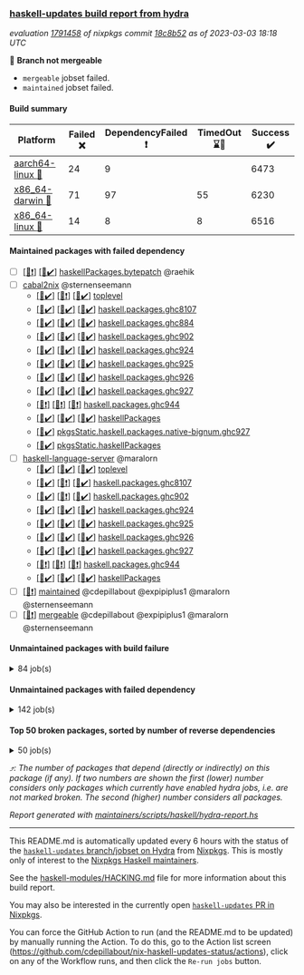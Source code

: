 ### [haskell-updates build report from hydra](https://hydra.nixos.org/jobset/nixpkgs/haskell-updates)
*evaluation [1791458](https://hydra.nixos.org/eval/1791458) of nixpkgs commit [18c8b52](https://github.com/NixOS/nixpkgs/commits/18c8b52a1ef900bb2deaeaf47c2ac666f2509ffe) as of 2023-03-03 18:18 UTC*

:red_circle: **Branch not mergeable**
  * `mergeable` jobset failed.
  * `maintained` jobset failed.

#### Build summary

 | Platform | Failed :x: | DependencyFailed :heavy_exclamation_mark: | TimedOut :hourglass::no_entry_sign: | Success :heavy_check_mark: | 
 | --- | --- | --- | --- | --- | 
 | [aarch64-linux :iphone:](https://hydra.nixos.org/eval/1791458?filter=.aarch64-linux) | 24 | 9 |  | 6473 | 
 | [x86_64-darwin :apple:](https://hydra.nixos.org/eval/1791458?filter=.x86_64-darwin) | 71 | 97 | 55 | 6230 | 
 | [x86_64-linux :penguin:](https://hydra.nixos.org/eval/1791458?filter=.x86_64-linux) | 14 | 8 | 8 | 6516 | 
#### Maintained packages with failed dependency
- [ ] [[:apple::heavy_exclamation_mark:]](https://hydra.nixos.org/build/211241995) [[:penguin::heavy_check_mark:]](https://hydra.nixos.org/build/211238344) [haskellPackages.bytepatch](https://hydra.nixos.org/eval/1791458?filter=haskellPackages.bytepatch) @raehik
- [ ] [cabal2nix](https://hydra.nixos.org/eval/1791458?filter=cabal2nix) @sternenseemann
  - [[:iphone::heavy_check_mark:]](https://hydra.nixos.org/build/211331116) [[:apple::heavy_exclamation_mark:]](https://hydra.nixos.org/build/211331139) [[:penguin::heavy_check_mark:]](https://hydra.nixos.org/build/211331122) [toplevel](https://hydra.nixos.org/eval/1791458?filter=cabal2nix)
  - [[:iphone::heavy_check_mark:]](https://hydra.nixos.org/build/211254668) [[:apple::heavy_check_mark:]](https://hydra.nixos.org/build/211236479) [[:penguin::heavy_check_mark:]](https://hydra.nixos.org/build/211236709) [haskell.packages.ghc8107](https://hydra.nixos.org/eval/1791458?filter=haskell.packages.ghc8107.cabal2nix)
  - [[:iphone::heavy_check_mark:]](https://hydra.nixos.org/build/211250202) [[:apple::heavy_check_mark:]](https://hydra.nixos.org/build/211254369) [[:penguin::heavy_check_mark:]](https://hydra.nixos.org/build/211251107) [haskell.packages.ghc884](https://hydra.nixos.org/eval/1791458?filter=haskell.packages.ghc884.cabal2nix)
  - [[:iphone::heavy_check_mark:]](https://hydra.nixos.org/build/211250210) [[:apple::heavy_check_mark:]](https://hydra.nixos.org/build/211240473) [[:penguin::heavy_check_mark:]](https://hydra.nixos.org/build/211252103) [haskell.packages.ghc902](https://hydra.nixos.org/eval/1791458?filter=haskell.packages.ghc902.cabal2nix)
  - [[:iphone::heavy_check_mark:]](https://hydra.nixos.org/build/211251180) [[:apple::heavy_check_mark:]](https://hydra.nixos.org/build/211236043) [[:penguin::heavy_check_mark:]](https://hydra.nixos.org/build/211253827) [haskell.packages.ghc924](https://hydra.nixos.org/eval/1791458?filter=haskell.packages.ghc924.cabal2nix)
  - [[:iphone::heavy_check_mark:]](https://hydra.nixos.org/build/211245161) [[:apple::heavy_check_mark:]](https://hydra.nixos.org/build/211240217) [[:penguin::heavy_check_mark:]](https://hydra.nixos.org/build/211238178) [haskell.packages.ghc925](https://hydra.nixos.org/eval/1791458?filter=haskell.packages.ghc925.cabal2nix)
  - [[:iphone::heavy_check_mark:]](https://hydra.nixos.org/build/211249214) [[:apple::heavy_check_mark:]](https://hydra.nixos.org/build/211247979) [[:penguin::heavy_check_mark:]](https://hydra.nixos.org/build/211253873) [haskell.packages.ghc926](https://hydra.nixos.org/eval/1791458?filter=haskell.packages.ghc926.cabal2nix)
  - [[:iphone::heavy_check_mark:]](https://hydra.nixos.org/build/211240058) [[:apple::heavy_check_mark:]](https://hydra.nixos.org/build/211235550) [[:penguin::heavy_check_mark:]](https://hydra.nixos.org/build/211247636) [haskell.packages.ghc927](https://hydra.nixos.org/eval/1791458?filter=haskell.packages.ghc927.cabal2nix)
  - [[:iphone::heavy_exclamation_mark:]](https://hydra.nixos.org/build/211292547) [[:apple::heavy_exclamation_mark:]](https://hydra.nixos.org/build/211292548) [[:penguin::heavy_exclamation_mark:]](https://hydra.nixos.org/build/211292556) [haskell.packages.ghc944](https://hydra.nixos.org/eval/1791458?filter=haskell.packages.ghc944.cabal2nix)
  - [[:iphone::heavy_check_mark:]](https://hydra.nixos.org/build/211242897) [[:apple::heavy_check_mark:]](https://hydra.nixos.org/build/211246209) [[:penguin::heavy_check_mark:]](https://hydra.nixos.org/build/211237823) [haskellPackages](https://hydra.nixos.org/eval/1791458?filter=haskellPackages.cabal2nix)
  -   [[:penguin::heavy_check_mark:]](https://hydra.nixos.org/build/211249063) [pkgsStatic.haskell.packages.native-bignum.ghc927](https://hydra.nixos.org/eval/1791458?filter=pkgsStatic.haskell.packages.native-bignum.ghc927.cabal2nix)
  -   [[:penguin::heavy_check_mark:]](https://hydra.nixos.org/build/211243658) [pkgsStatic.haskellPackages](https://hydra.nixos.org/eval/1791458?filter=pkgsStatic.haskellPackages.cabal2nix)
- [ ] [haskell-language-server](https://hydra.nixos.org/eval/1791458?filter=haskell-language-server) @maralorn
  - [[:iphone::heavy_check_mark:]](https://hydra.nixos.org/build/211236807) [[:apple::heavy_check_mark:]](https://hydra.nixos.org/build/211237834) [[:penguin::heavy_check_mark:]](https://hydra.nixos.org/build/211245423) [toplevel](https://hydra.nixos.org/eval/1791458?filter=haskell-language-server)
  - [[:iphone::heavy_check_mark:]](https://hydra.nixos.org/build/211241852) [[:apple::heavy_exclamation_mark:]](https://hydra.nixos.org/build/211252125) [[:penguin::heavy_check_mark:]](https://hydra.nixos.org/build/211238243) [haskell.packages.ghc8107](https://hydra.nixos.org/eval/1791458?filter=haskell.packages.ghc8107.haskell-language-server)
  - [[:iphone::heavy_check_mark:]](https://hydra.nixos.org/build/211239450) [[:apple::heavy_exclamation_mark:]](https://hydra.nixos.org/build/211246258) [[:penguin::heavy_check_mark:]](https://hydra.nixos.org/build/211254139) [haskell.packages.ghc902](https://hydra.nixos.org/eval/1791458?filter=haskell.packages.ghc902.haskell-language-server)
  - [[:iphone::heavy_check_mark:]](https://hydra.nixos.org/build/211246764) [[:apple::heavy_check_mark:]](https://hydra.nixos.org/build/211252248) [[:penguin::heavy_check_mark:]](https://hydra.nixos.org/build/211236831) [haskell.packages.ghc924](https://hydra.nixos.org/eval/1791458?filter=haskell.packages.ghc924.haskell-language-server)
  - [[:iphone::heavy_check_mark:]](https://hydra.nixos.org/build/211242266) [[:apple::heavy_check_mark:]](https://hydra.nixos.org/build/211254930) [[:penguin::heavy_check_mark:]](https://hydra.nixos.org/build/211249819) [haskell.packages.ghc925](https://hydra.nixos.org/eval/1791458?filter=haskell.packages.ghc925.haskell-language-server)
  - [[:iphone::heavy_check_mark:]](https://hydra.nixos.org/build/211236447) [[:apple::heavy_check_mark:]](https://hydra.nixos.org/build/211241354) [[:penguin::heavy_check_mark:]](https://hydra.nixos.org/build/211241024) [haskell.packages.ghc926](https://hydra.nixos.org/eval/1791458?filter=haskell.packages.ghc926.haskell-language-server)
  - [[:iphone::heavy_check_mark:]](https://hydra.nixos.org/build/211236639) [[:apple::heavy_check_mark:]](https://hydra.nixos.org/build/211250965) [[:penguin::heavy_check_mark:]](https://hydra.nixos.org/build/211251412) [haskell.packages.ghc927](https://hydra.nixos.org/eval/1791458?filter=haskell.packages.ghc927.haskell-language-server)
  - [[:iphone::heavy_exclamation_mark:]](https://hydra.nixos.org/build/211292565) [[:apple::heavy_exclamation_mark:]](https://hydra.nixos.org/build/211292529) [[:penguin::heavy_exclamation_mark:]](https://hydra.nixos.org/build/211292534) [haskell.packages.ghc944](https://hydra.nixos.org/eval/1791458?filter=haskell.packages.ghc944.haskell-language-server)
  - [[:iphone::heavy_check_mark:]](https://hydra.nixos.org/build/211248232) [[:apple::heavy_check_mark:]](https://hydra.nixos.org/build/211255034) [[:penguin::heavy_check_mark:]](https://hydra.nixos.org/build/211238685) [haskellPackages](https://hydra.nixos.org/eval/1791458?filter=haskellPackages.haskell-language-server)
- [ ] [[:penguin::heavy_exclamation_mark:]](https://hydra.nixos.org/build/211331129) [maintained](https://hydra.nixos.org/eval/1791458?filter=maintained) @cdepillabout @expipiplus1 @maralorn @sternenseemann
- [ ] [[:penguin::heavy_exclamation_mark:]](https://hydra.nixos.org/build/211331132) [mergeable](https://hydra.nixos.org/eval/1791458?filter=mergeable) @cdepillabout @expipiplus1 @maralorn @sternenseemann
#### Unmaintained packages with build failure
<details><summary>84 job(s) </summary>

- [ ] [[:iphone::heavy_check_mark:]](https://hydra.nixos.org/build/211238367) [[:apple::x:]](https://hydra.nixos.org/build/211249055) [[:penguin::heavy_check_mark:]](https://hydra.nixos.org/build/211237276) [haskellPackages.haskell-gi](https://hydra.nixos.org/eval/1791458?filter=haskellPackages.haskell-gi)  :arrow_heading_up: 52 | 95
- [ ] [[:iphone::heavy_check_mark:]](https://hydra.nixos.org/build/211245619) [[:apple::x:]](https://hydra.nixos.org/build/211239730) [[:penguin::heavy_check_mark:]](https://hydra.nixos.org/build/211249625) [haskellPackages.indexed-list-literals](https://hydra.nixos.org/eval/1791458?filter=haskellPackages.indexed-list-literals)  :arrow_heading_up: 15 | 75
- [ ] [[:iphone::heavy_check_mark:]](https://hydra.nixos.org/build/211254039) [[:apple::x:]](https://hydra.nixos.org/build/211245399) [[:penguin::heavy_check_mark:]](https://hydra.nixos.org/build/211247469) [haskellPackages.bits-extra](https://hydra.nixos.org/eval/1791458?filter=haskellPackages.bits-extra)  :arrow_heading_up: 10 | 22
- [ ] [[:iphone::heavy_check_mark:]](https://hydra.nixos.org/build/211240691) [[:apple::x:]](https://hydra.nixos.org/build/211245193) [[:penguin::heavy_check_mark:]](https://hydra.nixos.org/build/211243678) [haskellPackages.di-core](https://hydra.nixos.org/eval/1791458?filter=haskellPackages.di-core)  :arrow_heading_up: 8 | 11
- [ ] [[:iphone::heavy_check_mark:]](https://hydra.nixos.org/build/211243017) [[:apple::x:]](https://hydra.nixos.org/build/211240263) [[:penguin::heavy_check_mark:]](https://hydra.nixos.org/build/211246442) [haskellPackages.X11-xft](https://hydra.nixos.org/eval/1791458?filter=haskellPackages.X11-xft)  :arrow_heading_up: 5 | 13
- [ ] [[:iphone::heavy_check_mark:]](https://hydra.nixos.org/build/211244150) [[:apple::x:]](https://hydra.nixos.org/build/211250107) [[:penguin::heavy_check_mark:]](https://hydra.nixos.org/build/211248443) [haskellPackages.quic](https://hydra.nixos.org/eval/1791458?filter=haskellPackages.quic)  :arrow_heading_up: 2 | 2
- [ ] [[:iphone::x:]](https://hydra.nixos.org/build/211249750) [[:apple::heavy_exclamation_mark:]](https://hydra.nixos.org/build/211236572) [[:penguin::heavy_check_mark:]](https://hydra.nixos.org/build/211243396) [haskellPackages.hw-simd](https://hydra.nixos.org/eval/1791458?filter=haskellPackages.hw-simd)  :arrow_heading_up: 1 | 8
- [ ] [[:iphone::heavy_check_mark:]](https://hydra.nixos.org/build/211247865) [[:apple::x:]](https://hydra.nixos.org/build/211245866) [[:penguin::heavy_check_mark:]](https://hydra.nixos.org/build/211248228) [haskellPackages.inline-r](https://hydra.nixos.org/eval/1791458?filter=haskellPackages.inline-r)  :arrow_heading_up: 1 | 4
- [ ] [[:iphone::x:]](https://hydra.nixos.org/build/211238370) [[:apple::heavy_check_mark:]](https://hydra.nixos.org/build/211239985) [[:penguin::heavy_check_mark:]](https://hydra.nixos.org/build/211236532) [haskellPackages.long-double](https://hydra.nixos.org/eval/1791458?filter=haskellPackages.long-double)  :arrow_heading_up: 1 | 2
- [ ] [[:iphone::heavy_check_mark:]](https://hydra.nixos.org/build/211235823) [[:apple::x:]](https://hydra.nixos.org/build/211236156) [[:penguin::heavy_check_mark:]](https://hydra.nixos.org/build/211246053) [haskellPackages.posix-socket](https://hydra.nixos.org/eval/1791458?filter=haskellPackages.posix-socket)  :arrow_heading_up: 1 | 2
- [ ] [[:iphone::x:]](https://hydra.nixos.org/build/211249706) [[:apple::heavy_check_mark:]](https://hydra.nixos.org/build/211253791) [[:penguin::heavy_check_mark:]](https://hydra.nixos.org/build/211243458) [haskellPackages.nlopt-haskell](https://hydra.nixos.org/eval/1791458?filter=haskellPackages.nlopt-haskell)  :arrow_heading_up: 1 | 1
- [ ] [[:iphone::heavy_check_mark:]](https://hydra.nixos.org/build/211245164) [[:apple::x:]](https://hydra.nixos.org/build/211251249) [[:penguin::heavy_check_mark:]](https://hydra.nixos.org/build/211241932) [haskellPackages.openal-ffi](https://hydra.nixos.org/eval/1791458?filter=haskellPackages.openal-ffi)  :arrow_heading_up: 1 | 1
- [ ] [[:iphone::x:]](https://hydra.nixos.org/build/211254850) [[:apple::heavy_check_mark:]](https://hydra.nixos.org/build/211252694) [[:penguin::heavy_check_mark:]](https://hydra.nixos.org/build/211253453) [haskellPackages.freetype2](https://hydra.nixos.org/eval/1791458?filter=haskellPackages.freetype2)  :arrow_heading_up: 0 | 9
- [ ] [[:iphone::heavy_check_mark:]](https://hydra.nixos.org/build/211253091) [[:apple::x:]](https://hydra.nixos.org/build/211241664) [[:penguin::heavy_check_mark:]](https://hydra.nixos.org/build/211236483) [haskellPackages.pipes-zlib](https://hydra.nixos.org/eval/1791458?filter=haskellPackages.pipes-zlib)  :arrow_heading_up: 0 | 5
- [ ] [[:iphone::x:]](https://hydra.nixos.org/build/211252017) [[:apple::x:]](https://hydra.nixos.org/build/211242415) [[:penguin::x:]](https://hydra.nixos.org/build/211243236) [haskellPackages.graphql](https://hydra.nixos.org/eval/1791458?filter=haskellPackages.graphql)  :arrow_heading_up: 0 | 3
- [ ] [[:iphone::x:]](https://hydra.nixos.org/build/211252488) [[:apple::heavy_check_mark:]](https://hydra.nixos.org/build/211247423) [[:penguin::heavy_check_mark:]](https://hydra.nixos.org/build/211240276) [haskellPackages.picosat](https://hydra.nixos.org/eval/1791458?filter=haskellPackages.picosat)  :arrow_heading_up: 0 | 3
- [ ] [[:iphone::x:]](https://hydra.nixos.org/build/211248077) [[:apple::x:]](https://hydra.nixos.org/build/211238199) [[:penguin::x:]](https://hydra.nixos.org/build/211253250) [haskellPackages.babl](https://hydra.nixos.org/eval/1791458?filter=haskellPackages.babl)  :arrow_heading_up: 0 | 1
- [ ] [[:iphone::heavy_check_mark:]](https://hydra.nixos.org/build/211248339) [[:apple::x:]](https://hydra.nixos.org/build/211245802) [[:penguin::heavy_check_mark:]](https://hydra.nixos.org/build/211242065) [haskellPackages.h-raylib](https://hydra.nixos.org/eval/1791458?filter=haskellPackages.h-raylib)  :arrow_heading_up: 0 | 1
- [ ] [[:iphone::heavy_check_mark:]](https://hydra.nixos.org/build/211241453) [[:apple::x:]](https://hydra.nixos.org/build/211237349) [[:penguin::heavy_check_mark:]](https://hydra.nixos.org/build/211245959) [haskellPackages.hamid](https://hydra.nixos.org/eval/1791458?filter=haskellPackages.hamid)  :arrow_heading_up: 0 | 1
- [ ] [[:iphone::heavy_check_mark:]](https://hydra.nixos.org/build/211241383) [[:apple::x:]](https://hydra.nixos.org/build/211252500) [[:penguin::heavy_check_mark:]](https://hydra.nixos.org/build/211251792) [haskellPackages.hmatrix-morpheus](https://hydra.nixos.org/eval/1791458?filter=haskellPackages.hmatrix-morpheus)  :arrow_heading_up: 0 | 1
- [ ] [[:iphone::heavy_check_mark:]](https://hydra.nixos.org/build/211242384) [[:apple::x:]](https://hydra.nixos.org/build/211248578) [[:penguin::heavy_check_mark:]](https://hydra.nixos.org/build/211235388) [haskellPackages.huckleberry](https://hydra.nixos.org/eval/1791458?filter=haskellPackages.huckleberry)  :arrow_heading_up: 0 | 1
- [ ] [[:iphone::heavy_check_mark:]](https://hydra.nixos.org/build/211244223) [[:apple::x:]](https://hydra.nixos.org/build/211251612) [[:penguin::heavy_check_mark:]](https://hydra.nixos.org/build/211242439) [haskellPackages.indexed-free](https://hydra.nixos.org/eval/1791458?filter=haskellPackages.indexed-free)  :arrow_heading_up: 0 | 1
- [ ] [[:iphone::heavy_check_mark:]](https://hydra.nixos.org/build/211242720) [[:apple::x:]](https://hydra.nixos.org/build/211249971) [[:penguin::heavy_check_mark:]](https://hydra.nixos.org/build/211238702) [haskellPackages.select](https://hydra.nixos.org/eval/1791458?filter=haskellPackages.select)  :arrow_heading_up: 0 | 1
- [ ] [[:iphone::x:]](https://hydra.nixos.org/build/211248944) [[:apple::heavy_check_mark:]](https://hydra.nixos.org/build/211238723) [[:penguin::heavy_check_mark:]](https://hydra.nixos.org/build/211244921) [haskellPackages.simple-vec3](https://hydra.nixos.org/eval/1791458?filter=haskellPackages.simple-vec3)  :arrow_heading_up: 0 | 1
- [ ] [[:iphone::heavy_check_mark:]](https://hydra.nixos.org/build/211237694) [[:apple::x:]](https://hydra.nixos.org/build/211240098) [[:penguin::heavy_check_mark:]](https://hydra.nixos.org/build/211243900) [haskellPackages.sysinfo](https://hydra.nixos.org/eval/1791458?filter=haskellPackages.sysinfo)  :arrow_heading_up: 0 | 1
- [ ] [[:iphone::heavy_check_mark:]](https://hydra.nixos.org/build/211244640) [[:apple::x:]](https://hydra.nixos.org/build/211251599) [[:penguin::heavy_check_mark:]](https://hydra.nixos.org/build/211239980) [haskellPackages.FractalArt](https://hydra.nixos.org/eval/1791458?filter=haskellPackages.FractalArt) 
- [ ] [[:iphone::x:]](https://hydra.nixos.org/build/211251476) [[:apple::heavy_check_mark:]](https://hydra.nixos.org/build/211236952) [[:penguin::heavy_check_mark:]](https://hydra.nixos.org/build/211236780) [haskellPackages.HsASA](https://hydra.nixos.org/eval/1791458?filter=haskellPackages.HsASA) 
- [ ] [[:iphone::heavy_check_mark:]](https://hydra.nixos.org/build/211245196) [[:apple::x:]](https://hydra.nixos.org/build/211251558) [[:penguin::heavy_check_mark:]](https://hydra.nixos.org/build/211246045) [haskellPackages.adhoc-fixtures-hspec](https://hydra.nixos.org/eval/1791458?filter=haskellPackages.adhoc-fixtures-hspec) 
- [ ] [[:iphone::heavy_check_mark:]](https://hydra.nixos.org/build/211238744) [[:apple::x:]](https://hydra.nixos.org/build/211235354) [[:penguin::heavy_check_mark:]](https://hydra.nixos.org/build/211243593) [haskellPackages.al](https://hydra.nixos.org/eval/1791458?filter=haskellPackages.al) 
- [ ] [[:iphone::heavy_check_mark:]](https://hydra.nixos.org/build/211247149) [[:apple::x:]](https://hydra.nixos.org/build/211250864) [[:penguin::heavy_check_mark:]](https://hydra.nixos.org/build/211248622) [haskellPackages.bindings-gts](https://hydra.nixos.org/eval/1791458?filter=haskellPackages.bindings-gts) 
- [ ] [[:iphone::x:]](https://hydra.nixos.org/build/211241662) [[:apple::x:]](https://hydra.nixos.org/build/211246174) [[:penguin::x:]](https://hydra.nixos.org/build/211236614) [haskellPackages.brick-list-search](https://hydra.nixos.org/eval/1791458?filter=haskellPackages.brick-list-search) 
- [ ] [[:iphone::x:]](https://hydra.nixos.org/build/211241751) [[:apple::x:]](https://hydra.nixos.org/build/211251902) [[:penguin::x:]](https://hydra.nixos.org/build/211250233) [haskellPackages.btree-concurrent](https://hydra.nixos.org/eval/1791458?filter=haskellPackages.btree-concurrent) 
- [ ] [[:iphone::heavy_check_mark:]](https://hydra.nixos.org/build/211253339) [[:apple::heavy_check_mark:]](https://hydra.nixos.org/build/211236960) [[:penguin::x:]](https://hydra.nixos.org/build/211238862) [haskellPackages.churros](https://hydra.nixos.org/eval/1791458?filter=haskellPackages.churros) 
- [ ] [[:iphone::x:]](https://hydra.nixos.org/build/211249605) [[:apple::x:]](https://hydra.nixos.org/build/211249946) [[:penguin::x:]](https://hydra.nixos.org/build/211239834) [haskellPackages.clplug](https://hydra.nixos.org/eval/1791458?filter=haskellPackages.clplug) 
- [ ] [[:iphone::heavy_check_mark:]](https://hydra.nixos.org/build/211246399) [[:apple::x:]](https://hydra.nixos.org/build/211247994) [[:penguin::heavy_check_mark:]](https://hydra.nixos.org/build/211251684) [haskellPackages.descrilo](https://hydra.nixos.org/eval/1791458?filter=haskellPackages.descrilo) 
- [ ] [[:iphone::heavy_check_mark:]](https://hydra.nixos.org/build/211245568) [[:apple::x:]](https://hydra.nixos.org/build/211238957) [[:penguin::heavy_check_mark:]](https://hydra.nixos.org/build/211249435) [haskellPackages.elm-init](https://hydra.nixos.org/eval/1791458?filter=haskellPackages.elm-init) 
- [ ] [[:iphone::heavy_check_mark:]](https://hydra.nixos.org/build/211248585) [[:apple::x:]](https://hydra.nixos.org/build/211240514) [[:penguin::heavy_check_mark:]](https://hydra.nixos.org/build/211250123) [haskellPackages.env-extra](https://hydra.nixos.org/eval/1791458?filter=haskellPackages.env-extra) 
- [ ] [[:iphone::heavy_check_mark:]](https://hydra.nixos.org/build/211243695) [[:apple::x:]](https://hydra.nixos.org/build/211236577) [[:penguin::heavy_check_mark:]](https://hydra.nixos.org/build/211246238) [haskellPackages.epub-tools](https://hydra.nixos.org/eval/1791458?filter=haskellPackages.epub-tools) 
- [ ] [[:iphone::x:]](https://hydra.nixos.org/build/211252650) [[:apple::x:]](https://hydra.nixos.org/build/211245931) [[:penguin::x:]](https://hydra.nixos.org/build/211240748) [haskellPackages.fastparser](https://hydra.nixos.org/eval/1791458?filter=haskellPackages.fastparser) 
- [ ] [[:iphone::heavy_check_mark:]](https://hydra.nixos.org/build/211245591) [[:apple::x:]](https://hydra.nixos.org/build/211248665) [[:penguin::heavy_check_mark:]](https://hydra.nixos.org/build/211252416) [haskellPackages.float128](https://hydra.nixos.org/eval/1791458?filter=haskellPackages.float128) 
- [ ] [[:iphone::heavy_check_mark:]](https://hydra.nixos.org/build/211238911) [[:apple::x:]](https://hydra.nixos.org/build/211250308) [[:penguin::heavy_check_mark:]](https://hydra.nixos.org/build/211240951) [haskellPackages.fudgets](https://hydra.nixos.org/eval/1791458?filter=haskellPackages.fudgets) 
- [ ] [[:iphone::heavy_check_mark:]](https://hydra.nixos.org/build/211240931) [[:apple::x:]](https://hydra.nixos.org/build/211236840) [[:penguin::heavy_check_mark:]](https://hydra.nixos.org/build/211243378) [haskellPackages.gerrit](https://hydra.nixos.org/eval/1791458?filter=haskellPackages.gerrit) 
- [ ] [[:apple::x:]](https://hydra.nixos.org/build/211240427) [haskellPackages.gtk-mac-integration](https://hydra.nixos.org/eval/1791458?filter=haskellPackages.gtk-mac-integration) 
- [ ] [[:iphone::heavy_check_mark:]](https://hydra.nixos.org/build/211235689) [[:apple::x:]](https://hydra.nixos.org/build/211238884) [[:penguin::heavy_check_mark:]](https://hydra.nixos.org/build/211253989) [haskellPackages.gtk-traymanager](https://hydra.nixos.org/eval/1791458?filter=haskellPackages.gtk-traymanager) 
- [ ] [[:apple::x:]](https://hydra.nixos.org/build/211252817) [haskellPackages.gtk3-mac-integration](https://hydra.nixos.org/eval/1791458?filter=haskellPackages.gtk3-mac-integration) 
- [ ] [[:iphone::heavy_check_mark:]](https://hydra.nixos.org/build/211235420) [[:apple::x:]](https://hydra.nixos.org/build/211252424) [[:penguin::heavy_check_mark:]](https://hydra.nixos.org/build/211247657) [haskellPackages.highlight](https://hydra.nixos.org/eval/1791458?filter=haskellPackages.highlight) 
- [ ] [[:iphone::heavy_check_mark:]](https://hydra.nixos.org/build/211249113) [[:apple::x:]](https://hydra.nixos.org/build/211239573) [[:penguin::heavy_check_mark:]](https://hydra.nixos.org/build/211245941) [haskellPackages.hinotify-conduit](https://hydra.nixos.org/eval/1791458?filter=haskellPackages.hinotify-conduit) 
- [ ] [[:iphone::x:]](https://hydra.nixos.org/build/211248853) [[:apple::heavy_check_mark:]](https://hydra.nixos.org/build/211248858) [[:penguin::heavy_check_mark:]](https://hydra.nixos.org/build/211246092) [haskellPackages.hssh](https://hydra.nixos.org/eval/1791458?filter=haskellPackages.hssh) 
- [ ] [[:iphone::heavy_check_mark:]](https://hydra.nixos.org/build/211242782) [[:apple::x:]](https://hydra.nixos.org/build/211236880) [[:penguin::heavy_check_mark:]](https://hydra.nixos.org/build/211241145) [haskellPackages.hsshellscript](https://hydra.nixos.org/eval/1791458?filter=haskellPackages.hsshellscript) 
- [ ] [[:iphone::heavy_check_mark:]](https://hydra.nixos.org/build/211246986) [[:apple::x:]](https://hydra.nixos.org/build/211237398) [[:penguin::heavy_check_mark:]](https://hydra.nixos.org/build/211247700) [haskellPackages.hssourceinfo](https://hydra.nixos.org/eval/1791458?filter=haskellPackages.hssourceinfo) 
- [ ] [[:iphone::heavy_check_mark:]](https://hydra.nixos.org/build/211237611) [[:apple::x:]](https://hydra.nixos.org/build/211244871) [[:penguin::heavy_check_mark:]](https://hydra.nixos.org/build/211253029) [haskellPackages.hunspell-hs](https://hydra.nixos.org/eval/1791458?filter=haskellPackages.hunspell-hs) 
- [ ] [[:apple::x:]](https://hydra.nixos.org/build/211238710) [[:penguin::heavy_check_mark:]](https://hydra.nixos.org/build/211251829) [haskellPackages.inline-asm](https://hydra.nixos.org/eval/1791458?filter=haskellPackages.inline-asm) 
- [ ] [[:iphone::heavy_check_mark:]](https://hydra.nixos.org/build/211235896) [[:apple::x:]](https://hydra.nixos.org/build/211249293) [[:penguin::heavy_check_mark:]](https://hydra.nixos.org/build/211246348) [haskellPackages.interprocess](https://hydra.nixos.org/eval/1791458?filter=haskellPackages.interprocess) 
- [ ] [[:iphone::heavy_check_mark:]](https://hydra.nixos.org/build/211236372) [[:apple::x:]](https://hydra.nixos.org/build/211242285) [[:penguin::heavy_check_mark:]](https://hydra.nixos.org/build/211253256) [haskellPackages.intricacy](https://hydra.nixos.org/eval/1791458?filter=haskellPackages.intricacy) 
- [ ] [[:iphone::heavy_check_mark:]](https://hydra.nixos.org/build/211243447) [[:apple::x:]](https://hydra.nixos.org/build/211242626) [[:penguin::heavy_check_mark:]](https://hydra.nixos.org/build/211240082) [haskellPackages.ipcvar](https://hydra.nixos.org/eval/1791458?filter=haskellPackages.ipcvar) 
- [ ] [[:iphone::x:]](https://hydra.nixos.org/build/211247857) [[:apple::heavy_check_mark:]](https://hydra.nixos.org/build/211241479) [[:penguin::x:]](https://hydra.nixos.org/build/211254982) [haskellPackages.k8s-wrapper](https://hydra.nixos.org/eval/1791458?filter=haskellPackages.k8s-wrapper) 
- [ ] [[:iphone::x:]](https://hydra.nixos.org/build/211243306) [[:apple::x:]](https://hydra.nixos.org/build/211244131) [[:penguin::x:]](https://hydra.nixos.org/build/211238496) [haskellPackages.kafka-client](https://hydra.nixos.org/eval/1791458?filter=haskellPackages.kafka-client) 
- [ ] [[:apple::x:]](https://hydra.nixos.org/build/211254082) [haskellPackages.kqueue](https://hydra.nixos.org/eval/1791458?filter=haskellPackages.kqueue) 
- [ ] [[:iphone::heavy_check_mark:]](https://hydra.nixos.org/build/211239026) [[:apple::x:]](https://hydra.nixos.org/build/211249978) [[:penguin::heavy_check_mark:]](https://hydra.nixos.org/build/211240143) [haskellPackages.linux-framebuffer](https://hydra.nixos.org/eval/1791458?filter=haskellPackages.linux-framebuffer) 
- [ ] [[:iphone::heavy_check_mark:]](https://hydra.nixos.org/build/211237660) [[:apple::x:]](https://hydra.nixos.org/build/211249703) [[:penguin::heavy_check_mark:]](https://hydra.nixos.org/build/211236401) [haskellPackages.mediawiki2latex](https://hydra.nixos.org/eval/1791458?filter=haskellPackages.mediawiki2latex) 
- [ ] [[:iphone::x:]](https://hydra.nixos.org/build/211240619) [[:apple::x:]](https://hydra.nixos.org/build/211242732) [[:penguin::x:]](https://hydra.nixos.org/build/211239200) [haskellPackages.megastore](https://hydra.nixos.org/eval/1791458?filter=haskellPackages.megastore) 
- [ ] [[:iphone::heavy_check_mark:]](https://hydra.nixos.org/build/211252738) [[:apple::x:]](https://hydra.nixos.org/build/211248329) [[:penguin::heavy_check_mark:]](https://hydra.nixos.org/build/211239380) [haskellPackages.memfd](https://hydra.nixos.org/eval/1791458?filter=haskellPackages.memfd) 
- [ ] [[:iphone::x:]](https://hydra.nixos.org/build/211243323) [[:apple::x:]](https://hydra.nixos.org/build/211241087) [[:penguin::x:]](https://hydra.nixos.org/build/211250825) [haskellPackages.newline](https://hydra.nixos.org/eval/1791458?filter=haskellPackages.newline) 
- [ ] [[:iphone::heavy_check_mark:]](https://hydra.nixos.org/build/211254785) [[:apple::x:]](https://hydra.nixos.org/build/211250833) [[:penguin::heavy_check_mark:]](https://hydra.nixos.org/build/211236627) [haskellPackages.nix-serve-ng](https://hydra.nixos.org/eval/1791458?filter=haskellPackages.nix-serve-ng) 
- [ ] [[:iphone::heavy_check_mark:]](https://hydra.nixos.org/build/211237234) [[:apple::x:]](https://hydra.nixos.org/build/211252718) [[:penguin::heavy_check_mark:]](https://hydra.nixos.org/build/211240295) [haskellPackages.persistent-pagination](https://hydra.nixos.org/eval/1791458?filter=haskellPackages.persistent-pagination) 
- [ ] [[:iphone::heavy_check_mark:]](https://hydra.nixos.org/build/211254999) [[:apple::x:]](https://hydra.nixos.org/build/211239088) [[:penguin::heavy_check_mark:]](https://hydra.nixos.org/build/211249076) [haskellPackages.phatsort](https://hydra.nixos.org/eval/1791458?filter=haskellPackages.phatsort) 
- [ ] [[:iphone::heavy_check_mark:]](https://hydra.nixos.org/build/211245063) [[:apple::x:]](https://hydra.nixos.org/build/211246586) [[:penguin::heavy_check_mark:]](https://hydra.nixos.org/build/211237192) [haskellPackages.ping-wrapper](https://hydra.nixos.org/eval/1791458?filter=haskellPackages.ping-wrapper) 
- [ ] [[:iphone::heavy_check_mark:]](https://hydra.nixos.org/build/211243814) [[:apple::x:]](https://hydra.nixos.org/build/211250969) [[:penguin::heavy_check_mark:]](https://hydra.nixos.org/build/211253427) [haskellPackages.posix-timer](https://hydra.nixos.org/eval/1791458?filter=haskellPackages.posix-timer) 
- [ ] [[:iphone::heavy_check_mark:]](https://hydra.nixos.org/build/211250190) [[:apple::x:]](https://hydra.nixos.org/build/211250036) [[:penguin::heavy_check_mark:]](https://hydra.nixos.org/build/211243358) [haskellPackages.procex](https://hydra.nixos.org/eval/1791458?filter=haskellPackages.procex) 
- [ ] [[:iphone::heavy_check_mark:]](https://hydra.nixos.org/build/211243518) [[:apple::x:]](https://hydra.nixos.org/build/211239823) [[:penguin::heavy_check_mark:]](https://hydra.nixos.org/build/211240808) [haskellPackages.pthread](https://hydra.nixos.org/eval/1791458?filter=haskellPackages.pthread) 
- [ ] [[:iphone::x:]](https://hydra.nixos.org/build/211249164) [[:apple::x:]](https://hydra.nixos.org/build/211241289) [[:penguin::x:]](https://hydra.nixos.org/build/211250260) [haskellPackages.qudb](https://hydra.nixos.org/eval/1791458?filter=haskellPackages.qudb) 
- [ ] [[:iphone::heavy_check_mark:]](https://hydra.nixos.org/build/211249794) [[:apple::x:]](https://hydra.nixos.org/build/211252344) [[:penguin::heavy_check_mark:]](https://hydra.nixos.org/build/211251611) [haskellPackages.sandwich-webdriver](https://hydra.nixos.org/eval/1791458?filter=haskellPackages.sandwich-webdriver) 
- [ ] [[:iphone::x:]](https://hydra.nixos.org/build/211248868) [[:apple::x:]](https://hydra.nixos.org/build/211236188) [[:penguin::x:]](https://hydra.nixos.org/build/211237944) [haskellPackages.sasha](https://hydra.nixos.org/eval/1791458?filter=haskellPackages.sasha) 
- [ ] [[:iphone::heavy_check_mark:]](https://hydra.nixos.org/build/211237247) [[:apple::x:]](https://hydra.nixos.org/build/211245969) [[:penguin::hourglass::no_entry_sign:]](https://hydra.nixos.org/build/211238550) [haskellPackages.servant-serialization](https://hydra.nixos.org/eval/1791458?filter=haskellPackages.servant-serialization) 
- [ ] [[:iphone::heavy_check_mark:]](https://hydra.nixos.org/build/211237346) [[:apple::x:]](https://hydra.nixos.org/build/211236923) [[:penguin::heavy_check_mark:]](https://hydra.nixos.org/build/211237292) [haskellPackages.shared-memory](https://hydra.nixos.org/eval/1791458?filter=haskellPackages.shared-memory) 
- [ ] [[:iphone::heavy_check_mark:]](https://hydra.nixos.org/build/211241713) [[:apple::x:]](https://hydra.nixos.org/build/211246979) [[:penguin::heavy_check_mark:]](https://hydra.nixos.org/build/211237957) [haskellPackages.tailfile-hinotify](https://hydra.nixos.org/eval/1791458?filter=haskellPackages.tailfile-hinotify) 
- [ ] [[:iphone::x:]](https://hydra.nixos.org/build/211239206) [[:penguin::heavy_check_mark:]](https://hydra.nixos.org/build/211245883) [haskellPackages.tasty-papi](https://hydra.nixos.org/eval/1791458?filter=haskellPackages.tasty-papi) 
- [ ] [[:iphone::x:]](https://hydra.nixos.org/build/211239766) [[:apple::x:]](https://hydra.nixos.org/build/211235572) [[:penguin::x:]](https://hydra.nixos.org/build/211245524) [haskellPackages.wide-word-instances](https://hydra.nixos.org/eval/1791458?filter=haskellPackages.wide-word-instances) 
- [ ] [[:iphone::x:]](https://hydra.nixos.org/build/211245305) [[:apple::heavy_check_mark:]](https://hydra.nixos.org/build/211238196) [[:penguin::heavy_check_mark:]](https://hydra.nixos.org/build/211245059) [haskellPackages.wiringPi](https://hydra.nixos.org/eval/1791458?filter=haskellPackages.wiringPi) 
- [ ] [[:iphone::x:]](https://hydra.nixos.org/build/211237203) [[:apple::heavy_check_mark:]](https://hydra.nixos.org/build/211241927) [[:penguin::heavy_check_mark:]](https://hydra.nixos.org/build/211249043) [haskellPackages.x86-64bit](https://hydra.nixos.org/eval/1791458?filter=haskellPackages.x86-64bit) 
- [ ] [[:iphone::heavy_check_mark:]](https://hydra.nixos.org/build/211236727) [[:apple::x:]](https://hydra.nixos.org/build/211240887) [[:penguin::heavy_check_mark:]](https://hydra.nixos.org/build/211238226) [haskellPackages.xmonad-utils](https://hydra.nixos.org/eval/1791458?filter=haskellPackages.xmonad-utils) 
- [ ] [[:iphone::heavy_check_mark:]](https://hydra.nixos.org/build/211235801) [[:apple::x:]](https://hydra.nixos.org/build/211248436) [[:penguin::heavy_check_mark:]](https://hydra.nixos.org/build/211244011) [haskellPackages.yoga](https://hydra.nixos.org/eval/1791458?filter=haskellPackages.yoga) 
- [ ] [[:iphone::heavy_check_mark:]](https://hydra.nixos.org/build/211239923) [[:apple::x:]](https://hydra.nixos.org/build/211249065) [[:penguin::heavy_check_mark:]](https://hydra.nixos.org/build/211251931) [haskellPackages.zot](https://hydra.nixos.org/eval/1791458?filter=haskellPackages.zot) 
- [ ] [[:iphone::heavy_check_mark:]](https://hydra.nixos.org/build/211243125) [[:apple::x:]](https://hydra.nixos.org/build/211243413) [[:penguin::heavy_check_mark:]](https://hydra.nixos.org/build/211253751) [haskellPackages.zxcvbn-c](https://hydra.nixos.org/eval/1791458?filter=haskellPackages.zxcvbn-c) 
</details>

#### Unmaintained packages with failed dependency
<details><summary>142 job(s) </summary>

- [ ] [[:iphone::heavy_check_mark:]](https://hydra.nixos.org/build/211247595) [[:apple::heavy_exclamation_mark:]](https://hydra.nixos.org/build/211243635) [[:penguin::heavy_check_mark:]](https://hydra.nixos.org/build/211251910) [haskellPackages.gi-glib](https://hydra.nixos.org/eval/1791458?filter=haskellPackages.gi-glib)  :arrow_heading_up: 47 | 90
- [ ] [[:iphone::heavy_check_mark:]](https://hydra.nixos.org/build/211238559) [[:apple::heavy_exclamation_mark:]](https://hydra.nixos.org/build/211252771) [[:penguin::heavy_check_mark:]](https://hydra.nixos.org/build/211240450) [haskellPackages.gi-gobject](https://hydra.nixos.org/eval/1791458?filter=haskellPackages.gi-gobject)  :arrow_heading_up: 45 | 88
- [ ] [[:iphone::heavy_check_mark:]](https://hydra.nixos.org/build/211251737) [[:apple::heavy_exclamation_mark:]](https://hydra.nixos.org/build/211243039) [[:penguin::heavy_check_mark:]](https://hydra.nixos.org/build/211243184) [haskellPackages.gi-gio](https://hydra.nixos.org/eval/1791458?filter=haskellPackages.gi-gio)  :arrow_heading_up: 34 | 73
- [ ] [[:iphone::heavy_check_mark:]](https://hydra.nixos.org/build/211239785) [[:apple::heavy_exclamation_mark:]](https://hydra.nixos.org/build/211239375) [[:penguin::heavy_check_mark:]](https://hydra.nixos.org/build/211246903) [haskellPackages.gi-cairo](https://hydra.nixos.org/eval/1791458?filter=haskellPackages.gi-cairo)  :arrow_heading_up: 25 | 60
- [ ] [[:iphone::heavy_check_mark:]](https://hydra.nixos.org/build/211246389) [[:apple::heavy_exclamation_mark:]](https://hydra.nixos.org/build/211238127) [[:penguin::heavy_check_mark:]](https://hydra.nixos.org/build/211245321) [haskellPackages.gi-freetype2](https://hydra.nixos.org/eval/1791458?filter=haskellPackages.gi-freetype2)  :arrow_heading_up: 24 | 59
- [ ] [[:iphone::heavy_check_mark:]](https://hydra.nixos.org/build/211249444) [[:apple::heavy_exclamation_mark:]](https://hydra.nixos.org/build/211237879) [[:penguin::heavy_check_mark:]](https://hydra.nixos.org/build/211242964) [haskellPackages.gi-harfbuzz](https://hydra.nixos.org/eval/1791458?filter=haskellPackages.gi-harfbuzz)  :arrow_heading_up: 23 | 58
- [ ] [[:iphone::heavy_check_mark:]](https://hydra.nixos.org/build/211240133) [[:apple::heavy_exclamation_mark:]](https://hydra.nixos.org/build/211253027) [[:penguin::heavy_check_mark:]](https://hydra.nixos.org/build/211253637) [haskellPackages.gi-gmodule](https://hydra.nixos.org/eval/1791458?filter=haskellPackages.gi-gmodule)  :arrow_heading_up: 23 | 56
- [ ] [[:iphone::heavy_check_mark:]](https://hydra.nixos.org/build/211243663) [[:apple::heavy_exclamation_mark:]](https://hydra.nixos.org/build/211249186) [[:penguin::heavy_check_mark:]](https://hydra.nixos.org/build/211246301) [haskellPackages.gi-pango](https://hydra.nixos.org/eval/1791458?filter=haskellPackages.gi-pango)  :arrow_heading_up: 22 | 57
- [ ] [[:iphone::heavy_check_mark:]](https://hydra.nixos.org/build/211235608) [[:apple::heavy_exclamation_mark:]](https://hydra.nixos.org/build/211247131) [[:penguin::heavy_check_mark:]](https://hydra.nixos.org/build/211245350) [haskellPackages.gi-gdkpixbuf](https://hydra.nixos.org/eval/1791458?filter=haskellPackages.gi-gdkpixbuf)  :arrow_heading_up: 22 | 55
- [ ] [[:iphone::heavy_check_mark:]](https://hydra.nixos.org/build/211253698) [[:apple::heavy_exclamation_mark:]](https://hydra.nixos.org/build/211252025) [[:penguin::heavy_check_mark:]](https://hydra.nixos.org/build/211248160) [haskellPackages.gi-gdk](https://hydra.nixos.org/eval/1791458?filter=haskellPackages.gi-gdk)  :arrow_heading_up: 19 | 51
- [ ] [[:iphone::heavy_check_mark:]](https://hydra.nixos.org/build/211247309) [[:apple::heavy_exclamation_mark:]](https://hydra.nixos.org/build/211236882) [[:penguin::heavy_check_mark:]](https://hydra.nixos.org/build/211243494) [haskellPackages.gi-atk](https://hydra.nixos.org/eval/1791458?filter=haskellPackages.gi-atk)  :arrow_heading_up: 18 | 49
- [ ] [[:iphone::heavy_check_mark:]](https://hydra.nixos.org/build/211240086) [[:apple::heavy_exclamation_mark:]](https://hydra.nixos.org/build/211253232) [[:penguin::heavy_check_mark:]](https://hydra.nixos.org/build/211250230) [haskellPackages.gi-gtk](https://hydra.nixos.org/eval/1791458?filter=haskellPackages.gi-gtk)  :arrow_heading_up: 17 | 46
- [ ] [ghc-lib-parser-ex](https://hydra.nixos.org/eval/1791458?filter=ghc-lib-parser-ex)  :arrow_heading_up: 17 | 39
  - [[:iphone::heavy_check_mark:]](https://hydra.nixos.org/build/211245551) [[:apple::heavy_exclamation_mark:]](https://hydra.nixos.org/build/211248255) [[:penguin::heavy_check_mark:]](https://hydra.nixos.org/build/211247652) [haskell.packages.ghc8107](https://hydra.nixos.org/eval/1791458?filter=haskell.packages.ghc8107.ghc-lib-parser-ex)
  - [[:iphone::heavy_check_mark:]](https://hydra.nixos.org/build/211247058) [[:apple::heavy_check_mark:]](https://hydra.nixos.org/build/211244643) [[:penguin::heavy_check_mark:]](https://hydra.nixos.org/build/211248530) [haskell.packages.ghc884](https://hydra.nixos.org/eval/1791458?filter=haskell.packages.ghc884.ghc-lib-parser-ex)
  - [[:iphone::heavy_check_mark:]](https://hydra.nixos.org/build/211243161) [[:apple::heavy_check_mark:]](https://hydra.nixos.org/build/211244991) [[:penguin::heavy_check_mark:]](https://hydra.nixos.org/build/211251734) [haskell.packages.ghc902](https://hydra.nixos.org/eval/1791458?filter=haskell.packages.ghc902.ghc-lib-parser-ex)
  - [[:iphone::heavy_check_mark:]](https://hydra.nixos.org/build/211240093) [[:apple::heavy_check_mark:]](https://hydra.nixos.org/build/211246074) [[:penguin::heavy_check_mark:]](https://hydra.nixos.org/build/211240034) [haskell.packages.ghc924](https://hydra.nixos.org/eval/1791458?filter=haskell.packages.ghc924.ghc-lib-parser-ex)
  - [[:iphone::heavy_check_mark:]](https://hydra.nixos.org/build/211245077) [[:apple::heavy_check_mark:]](https://hydra.nixos.org/build/211236673) [[:penguin::heavy_check_mark:]](https://hydra.nixos.org/build/211247985) [haskell.packages.ghc925](https://hydra.nixos.org/eval/1791458?filter=haskell.packages.ghc925.ghc-lib-parser-ex)
  - [[:iphone::heavy_check_mark:]](https://hydra.nixos.org/build/211251980) [[:apple::heavy_check_mark:]](https://hydra.nixos.org/build/211248899) [[:penguin::heavy_check_mark:]](https://hydra.nixos.org/build/211241471) [haskell.packages.ghc926](https://hydra.nixos.org/eval/1791458?filter=haskell.packages.ghc926.ghc-lib-parser-ex)
  - [[:iphone::heavy_check_mark:]](https://hydra.nixos.org/build/211243505) [[:apple::heavy_check_mark:]](https://hydra.nixos.org/build/211245716) [[:penguin::heavy_check_mark:]](https://hydra.nixos.org/build/211237269) [haskell.packages.ghc927](https://hydra.nixos.org/eval/1791458?filter=haskell.packages.ghc927.ghc-lib-parser-ex)
  - [[:iphone::heavy_check_mark:]](https://hydra.nixos.org/build/211292566) [[:apple::heavy_check_mark:]](https://hydra.nixos.org/build/211292553) [[:penguin::heavy_check_mark:]](https://hydra.nixos.org/build/211292527) [haskell.packages.ghc944](https://hydra.nixos.org/eval/1791458?filter=haskell.packages.ghc944.ghc-lib-parser-ex)
  - [[:iphone::heavy_check_mark:]](https://hydra.nixos.org/build/211245110) [[:apple::heavy_check_mark:]](https://hydra.nixos.org/build/211236146) [[:penguin::heavy_check_mark:]](https://hydra.nixos.org/build/211248540) [haskellPackages](https://hydra.nixos.org/eval/1791458?filter=haskellPackages.ghc-lib-parser-ex)
- [ ] [[:iphone::heavy_check_mark:]](https://hydra.nixos.org/build/211237711) [[:apple::heavy_exclamation_mark:]](https://hydra.nixos.org/build/211239778) [[:penguin::heavy_check_mark:]](https://hydra.nixos.org/build/211239152) [haskellPackages.hw-rankselect-base](https://hydra.nixos.org/eval/1791458?filter=haskellPackages.hw-rankselect-base)  :arrow_heading_up: 9 | 20
- [ ] [[:iphone::heavy_check_mark:]](https://hydra.nixos.org/build/211244186) [[:apple::heavy_exclamation_mark:]](https://hydra.nixos.org/build/211254905) [[:penguin::heavy_check_mark:]](https://hydra.nixos.org/build/211248527) [haskellPackages.hw-excess](https://hydra.nixos.org/eval/1791458?filter=haskellPackages.hw-excess)  :arrow_heading_up: 8 | 19
- [ ] [[:iphone::heavy_check_mark:]](https://hydra.nixos.org/build/211253822) [[:apple::heavy_exclamation_mark:]](https://hydra.nixos.org/build/211243763) [[:penguin::heavy_check_mark:]](https://hydra.nixos.org/build/211246501) [haskellPackages.hw-balancedparens](https://hydra.nixos.org/eval/1791458?filter=haskellPackages.hw-balancedparens)  :arrow_heading_up: 7 | 18
- [ ] [[:iphone::heavy_check_mark:]](https://hydra.nixos.org/build/211242858) [[:apple::heavy_exclamation_mark:]](https://hydra.nixos.org/build/211239962) [[:penguin::heavy_check_mark:]](https://hydra.nixos.org/build/211244576) [haskellPackages.hw-rankselect](https://hydra.nixos.org/eval/1791458?filter=haskellPackages.hw-rankselect)  :arrow_heading_up: 6 | 17
- [ ] [[:iphone::heavy_check_mark:]](https://hydra.nixos.org/build/211249924) [[:apple::heavy_exclamation_mark:]](https://hydra.nixos.org/build/211239346) [[:penguin::heavy_check_mark:]](https://hydra.nixos.org/build/211243353) [haskellPackages.di-handle](https://hydra.nixos.org/eval/1791458?filter=haskellPackages.di-handle)  :arrow_heading_up: 6 | 9
- [ ] [[:iphone::heavy_check_mark:]](https://hydra.nixos.org/build/211251981) [[:apple::heavy_exclamation_mark:]](https://hydra.nixos.org/build/211251946) [[:penguin::heavy_check_mark:]](https://hydra.nixos.org/build/211253340) [haskellPackages.di-monad](https://hydra.nixos.org/eval/1791458?filter=haskellPackages.di-monad)  :arrow_heading_up: 6 | 9
- [ ] [[:iphone::heavy_check_mark:]](https://hydra.nixos.org/build/211248650) [[:apple::heavy_exclamation_mark:]](https://hydra.nixos.org/build/211238379) [[:penguin::heavy_check_mark:]](https://hydra.nixos.org/build/211244700) [haskellPackages.di-df1](https://hydra.nixos.org/eval/1791458?filter=haskellPackages.di-df1)  :arrow_heading_up: 5 | 8
- [ ] [[:iphone::heavy_check_mark:]](https://hydra.nixos.org/build/211246617) [[:apple::heavy_exclamation_mark:]](https://hydra.nixos.org/build/211253073) [[:penguin::heavy_check_mark:]](https://hydra.nixos.org/build/211250603) [haskellPackages.gi-soup](https://hydra.nixos.org/eval/1791458?filter=haskellPackages.gi-soup)  :arrow_heading_up: 4 | 18
- [ ] [hpack](https://hydra.nixos.org/eval/1791458?filter=hpack)  :arrow_heading_up: 4 | 17
  - [[:iphone::heavy_check_mark:]](https://hydra.nixos.org/build/211250726) [[:apple::heavy_check_mark:]](https://hydra.nixos.org/build/211243254) [[:penguin::heavy_check_mark:]](https://hydra.nixos.org/build/211249587) [toplevel](https://hydra.nixos.org/eval/1791458?filter=hpack)
  - [[:iphone::heavy_check_mark:]](https://hydra.nixos.org/build/211245335) [[:apple::heavy_exclamation_mark:]](https://hydra.nixos.org/build/211251969) [[:penguin::heavy_check_mark:]](https://hydra.nixos.org/build/211254168) [haskell.packages.ghc8107](https://hydra.nixos.org/eval/1791458?filter=haskell.packages.ghc8107.hpack)
  - [[:iphone::heavy_check_mark:]](https://hydra.nixos.org/build/211240727) [[:apple::heavy_check_mark:]](https://hydra.nixos.org/build/211241046) [[:penguin::heavy_check_mark:]](https://hydra.nixos.org/build/211238527) [haskell.packages.ghc884](https://hydra.nixos.org/eval/1791458?filter=haskell.packages.ghc884.hpack)
  - [[:iphone::heavy_check_mark:]](https://hydra.nixos.org/build/211247813) [[:apple::heavy_check_mark:]](https://hydra.nixos.org/build/211238201) [[:penguin::heavy_check_mark:]](https://hydra.nixos.org/build/211242376) [haskell.packages.ghc902](https://hydra.nixos.org/eval/1791458?filter=haskell.packages.ghc902.hpack)
  - [[:iphone::heavy_check_mark:]](https://hydra.nixos.org/build/211241926) [[:apple::heavy_check_mark:]](https://hydra.nixos.org/build/211249818) [[:penguin::heavy_check_mark:]](https://hydra.nixos.org/build/211248011) [haskell.packages.ghc924](https://hydra.nixos.org/eval/1791458?filter=haskell.packages.ghc924.hpack)
  - [[:iphone::heavy_check_mark:]](https://hydra.nixos.org/build/211245658) [[:apple::heavy_check_mark:]](https://hydra.nixos.org/build/211249715) [[:penguin::heavy_check_mark:]](https://hydra.nixos.org/build/211247054) [haskell.packages.ghc925](https://hydra.nixos.org/eval/1791458?filter=haskell.packages.ghc925.hpack)
  - [[:iphone::heavy_check_mark:]](https://hydra.nixos.org/build/211248066) [[:apple::heavy_check_mark:]](https://hydra.nixos.org/build/211242687) [[:penguin::heavy_check_mark:]](https://hydra.nixos.org/build/211251772) [haskell.packages.ghc926](https://hydra.nixos.org/eval/1791458?filter=haskell.packages.ghc926.hpack)
  - [[:iphone::heavy_check_mark:]](https://hydra.nixos.org/build/211243354) [[:apple::heavy_check_mark:]](https://hydra.nixos.org/build/211247488) [[:penguin::heavy_check_mark:]](https://hydra.nixos.org/build/211245002) [haskell.packages.ghc927](https://hydra.nixos.org/eval/1791458?filter=haskell.packages.ghc927.hpack)
  - [[:iphone::heavy_exclamation_mark:]](https://hydra.nixos.org/build/211292560) [[:apple::heavy_exclamation_mark:]](https://hydra.nixos.org/build/211292538) [[:penguin::heavy_exclamation_mark:]](https://hydra.nixos.org/build/211292544) [haskell.packages.ghc944](https://hydra.nixos.org/eval/1791458?filter=haskell.packages.ghc944.hpack)
  - [[:iphone::heavy_check_mark:]](https://hydra.nixos.org/build/211235732) [[:apple::heavy_check_mark:]](https://hydra.nixos.org/build/211245503) [[:penguin::heavy_check_mark:]](https://hydra.nixos.org/build/211247669) [haskellPackages](https://hydra.nixos.org/eval/1791458?filter=haskellPackages.hpack)
- [ ] [[:iphone::heavy_check_mark:]](https://hydra.nixos.org/build/211237366) [[:apple::heavy_exclamation_mark:]](https://hydra.nixos.org/build/211254091) [[:penguin::heavy_check_mark:]](https://hydra.nixos.org/build/211241308) [haskellPackages.beam-core](https://hydra.nixos.org/eval/1791458?filter=haskellPackages.beam-core)  :arrow_heading_up: 3 | 14
- [ ] [[:iphone::heavy_check_mark:]](https://hydra.nixos.org/build/211238619) [[:apple::heavy_exclamation_mark:]](https://hydra.nixos.org/build/211253013) [[:penguin::heavy_check_mark:]](https://hydra.nixos.org/build/211241013) [haskellPackages.gi-gst](https://hydra.nixos.org/eval/1791458?filter=haskellPackages.gi-gst)  :arrow_heading_up: 3 | 7
- [ ] [hoogle](https://hydra.nixos.org/eval/1791458?filter=hoogle)  :arrow_heading_up: 3 | 4
  - [[:iphone::heavy_check_mark:]](https://hydra.nixos.org/build/211249194) [[:apple::heavy_exclamation_mark:]](https://hydra.nixos.org/build/211247342) [[:penguin::heavy_check_mark:]](https://hydra.nixos.org/build/211235724) [haskell.packages.ghc8107](https://hydra.nixos.org/eval/1791458?filter=haskell.packages.ghc8107.hoogle)
  - [[:iphone::heavy_check_mark:]](https://hydra.nixos.org/build/211241507) [[:apple::heavy_check_mark:]](https://hydra.nixos.org/build/211252343) [[:penguin::heavy_check_mark:]](https://hydra.nixos.org/build/211241162) [haskell.packages.ghc884](https://hydra.nixos.org/eval/1791458?filter=haskell.packages.ghc884.hoogle)
  - [[:iphone::heavy_check_mark:]](https://hydra.nixos.org/build/211235839) [[:apple::heavy_check_mark:]](https://hydra.nixos.org/build/211237342) [[:penguin::heavy_check_mark:]](https://hydra.nixos.org/build/211238010) [haskell.packages.ghc902](https://hydra.nixos.org/eval/1791458?filter=haskell.packages.ghc902.hoogle)
  - [[:iphone::heavy_check_mark:]](https://hydra.nixos.org/build/211237637) [[:apple::heavy_check_mark:]](https://hydra.nixos.org/build/211236436) [[:penguin::heavy_check_mark:]](https://hydra.nixos.org/build/211244120) [haskell.packages.ghc924](https://hydra.nixos.org/eval/1791458?filter=haskell.packages.ghc924.hoogle)
  - [[:iphone::heavy_check_mark:]](https://hydra.nixos.org/build/211249586) [[:apple::heavy_check_mark:]](https://hydra.nixos.org/build/211241630) [[:penguin::heavy_check_mark:]](https://hydra.nixos.org/build/211242711) [haskell.packages.ghc925](https://hydra.nixos.org/eval/1791458?filter=haskell.packages.ghc925.hoogle)
  - [[:iphone::heavy_check_mark:]](https://hydra.nixos.org/build/211244588) [[:apple::heavy_check_mark:]](https://hydra.nixos.org/build/211247422) [[:penguin::heavy_check_mark:]](https://hydra.nixos.org/build/211252264) [haskell.packages.ghc926](https://hydra.nixos.org/eval/1791458?filter=haskell.packages.ghc926.hoogle)
  - [[:iphone::heavy_check_mark:]](https://hydra.nixos.org/build/211247279) [[:apple::heavy_check_mark:]](https://hydra.nixos.org/build/211242304) [[:penguin::heavy_check_mark:]](https://hydra.nixos.org/build/211245594) [haskell.packages.ghc927](https://hydra.nixos.org/eval/1791458?filter=haskell.packages.ghc927.hoogle)
  - [[:iphone::heavy_exclamation_mark:]](https://hydra.nixos.org/build/211292567) [[:apple::heavy_exclamation_mark:]](https://hydra.nixos.org/build/211292552) [[:penguin::heavy_exclamation_mark:]](https://hydra.nixos.org/build/211292564) [haskell.packages.ghc944](https://hydra.nixos.org/eval/1791458?filter=haskell.packages.ghc944.hoogle)
  - [[:iphone::heavy_check_mark:]](https://hydra.nixos.org/build/211242726) [[:apple::heavy_check_mark:]](https://hydra.nixos.org/build/211246828) [[:penguin::heavy_check_mark:]](https://hydra.nixos.org/build/211236282) [haskellPackages](https://hydra.nixos.org/eval/1791458?filter=haskellPackages.hoogle)
- [ ] [[:iphone::heavy_check_mark:]](https://hydra.nixos.org/build/211254010) [[:apple::heavy_exclamation_mark:]](https://hydra.nixos.org/build/211242946) [[:penguin::heavy_check_mark:]](https://hydra.nixos.org/build/211248556) [haskellPackages.gi-cairo-connector](https://hydra.nixos.org/eval/1791458?filter=haskellPackages.gi-cairo-connector)  :arrow_heading_up: 3 | 3
- [ ] [[:iphone::heavy_check_mark:]](https://hydra.nixos.org/build/211237444) [[:apple::heavy_exclamation_mark:]](https://hydra.nixos.org/build/211252388) [[:penguin::heavy_check_mark:]](https://hydra.nixos.org/build/211253526) [haskellPackages.poly](https://hydra.nixos.org/eval/1791458?filter=haskellPackages.poly)  :arrow_heading_up: 2 | 15
- [ ] [[:iphone::heavy_check_mark:]](https://hydra.nixos.org/build/211239382) [[:apple::heavy_exclamation_mark:]](https://hydra.nixos.org/build/211237809) [[:penguin::heavy_check_mark:]](https://hydra.nixos.org/build/211238981) [haskellPackages.beam-migrate](https://hydra.nixos.org/eval/1791458?filter=haskellPackages.beam-migrate)  :arrow_heading_up: 2 | 11
- [ ] [[:iphone::heavy_check_mark:]](https://hydra.nixos.org/build/211235397) [[:apple::heavy_exclamation_mark:]](https://hydra.nixos.org/build/211236413) [[:penguin::heavy_check_mark:]](https://hydra.nixos.org/build/211248377) [haskellPackages.gi-gstbase](https://hydra.nixos.org/eval/1791458?filter=haskellPackages.gi-gstbase)  :arrow_heading_up: 2 | 6
- [ ] [[:iphone::heavy_check_mark:]](https://hydra.nixos.org/build/211247153) [[:apple::heavy_exclamation_mark:]](https://hydra.nixos.org/build/211254643) [[:penguin::heavy_check_mark:]](https://hydra.nixos.org/build/211250887) [haskellPackages.gi-xlib](https://hydra.nixos.org/eval/1791458?filter=haskellPackages.gi-xlib)  :arrow_heading_up: 2 | 3
- [ ] [[:iphone::heavy_check_mark:]](https://hydra.nixos.org/build/211254927) [[:apple::heavy_exclamation_mark:]](https://hydra.nixos.org/build/211253512) [[:penguin::heavy_check_mark:]](https://hydra.nixos.org/build/211245102) [haskellPackages.gtk-strut](https://hydra.nixos.org/eval/1791458?filter=haskellPackages.gtk-strut)  :arrow_heading_up: 2 | 2
- [ ] [[:iphone::heavy_check_mark:]](https://hydra.nixos.org/build/211254263) [[:apple::heavy_exclamation_mark:]](https://hydra.nixos.org/build/211249500) [[:penguin::heavy_check_mark:]](https://hydra.nixos.org/build/211246179) [haskellPackages.gi-gtk-hs](https://hydra.nixos.org/eval/1791458?filter=haskellPackages.gi-gtk-hs)  :arrow_heading_up: 1 | 6
- [ ] [[:iphone::heavy_check_mark:]](https://hydra.nixos.org/build/211243253) [[:apple::heavy_exclamation_mark:]](https://hydra.nixos.org/build/211242945) [[:penguin::heavy_check_mark:]](https://hydra.nixos.org/build/211244814) [haskellPackages.di-polysemy](https://hydra.nixos.org/eval/1791458?filter=haskellPackages.di-polysemy)  :arrow_heading_up: 1 | 4
- [ ] [[:iphone::heavy_check_mark:]](https://hydra.nixos.org/build/211239255) [[:apple::heavy_exclamation_mark:]](https://hydra.nixos.org/build/211249353) [[:penguin::heavy_check_mark:]](https://hydra.nixos.org/build/211240371) [haskellPackages.gi-pangocairo](https://hydra.nixos.org/eval/1791458?filter=haskellPackages.gi-pangocairo)  :arrow_heading_up: 1 | 2
- [ ] [[:iphone::heavy_check_mark:]](https://hydra.nixos.org/build/211254256) [[:apple::heavy_exclamation_mark:]](https://hydra.nixos.org/build/211240386) [[:penguin::heavy_check_mark:]](https://hydra.nixos.org/build/211248274) [haskellPackages.lp-diagrams](https://hydra.nixos.org/eval/1791458?filter=haskellPackages.lp-diagrams)  :arrow_heading_up: 1 | 2
- [ ] [[:iphone::heavy_check_mark:]](https://hydra.nixos.org/build/211237841) [[:apple::heavy_exclamation_mark:]](https://hydra.nixos.org/build/211242718) [[:penguin::heavy_check_mark:]](https://hydra.nixos.org/build/211253901) [haskellPackages.gi-gdkx11](https://hydra.nixos.org/eval/1791458?filter=haskellPackages.gi-gdkx11)  :arrow_heading_up: 1 | 1
- [ ] [[:iphone::heavy_check_mark:]](https://hydra.nixos.org/build/211237512) [[:apple::heavy_exclamation_mark:]](https://hydra.nixos.org/build/211241138) [[:penguin::heavy_check_mark:]](https://hydra.nixos.org/build/211236208) [haskellPackages.http3](https://hydra.nixos.org/eval/1791458?filter=haskellPackages.http3)  :arrow_heading_up: 1 | 1
- [ ] [[:iphone::heavy_check_mark:]](https://hydra.nixos.org/build/211251763) [[:apple::heavy_exclamation_mark:]](https://hydra.nixos.org/build/211249387) [[:penguin::heavy_check_mark:]](https://hydra.nixos.org/build/211250407) [haskellPackages.moto](https://hydra.nixos.org/eval/1791458?filter=haskellPackages.moto)  :arrow_heading_up: 1 | 1
- [ ] [[:iphone::heavy_check_mark:]](https://hydra.nixos.org/build/211250807) [[:apple::heavy_exclamation_mark:]](https://hydra.nixos.org/build/211252795) [[:penguin::heavy_check_mark:]](https://hydra.nixos.org/build/211246787) [haskellPackages.wild-bind-indicator](https://hydra.nixos.org/eval/1791458?filter=haskellPackages.wild-bind-indicator)  :arrow_heading_up: 1 | 1
- [ ] [[:iphone::heavy_check_mark:]](https://hydra.nixos.org/build/211253652) [[:apple::heavy_exclamation_mark:]](https://hydra.nixos.org/build/211243092) [[:penguin::heavy_check_mark:]](https://hydra.nixos.org/build/211239829) [haskellPackages.xdot](https://hydra.nixos.org/eval/1791458?filter=haskellPackages.xdot)  :arrow_heading_up: 1 | 1
- [ ] [[:iphone::heavy_check_mark:]](https://hydra.nixos.org/build/211237962) [[:apple::heavy_exclamation_mark:]](https://hydra.nixos.org/build/211249758) [[:penguin::heavy_check_mark:]](https://hydra.nixos.org/build/211235961) [haskellPackages.beam-postgres](https://hydra.nixos.org/eval/1791458?filter=haskellPackages.beam-postgres)  :arrow_heading_up: 0 | 5
- [ ] [[:iphone::heavy_check_mark:]](https://hydra.nixos.org/build/211243864) [[:apple::heavy_exclamation_mark:]](https://hydra.nixos.org/build/211252035) [[:penguin::heavy_check_mark:]](https://hydra.nixos.org/build/211253120) [haskellPackages.fortran-src](https://hydra.nixos.org/eval/1791458?filter=haskellPackages.fortran-src)  :arrow_heading_up: 0 | 3
- [ ] [[:iphone::heavy_check_mark:]](https://hydra.nixos.org/build/211253054) [[:apple::heavy_exclamation_mark:]](https://hydra.nixos.org/build/211248866) [[:penguin::heavy_check_mark:]](https://hydra.nixos.org/build/211252369) [haskellPackages.gi-gstvideo](https://hydra.nixos.org/eval/1791458?filter=haskellPackages.gi-gstvideo)  :arrow_heading_up: 0 | 3
- [ ] [[:iphone::heavy_exclamation_mark:]](https://hydra.nixos.org/build/211238575) [[:apple::heavy_exclamation_mark:]](https://hydra.nixos.org/build/211236940) [[:penguin::heavy_check_mark:]](https://hydra.nixos.org/build/211244244) [haskellPackages.hw-dsv](https://hydra.nixos.org/eval/1791458?filter=haskellPackages.hw-dsv)  :arrow_heading_up: 0 | 3
- [ ] [[:iphone::heavy_check_mark:]](https://hydra.nixos.org/build/211240027) [[:apple::heavy_exclamation_mark:]](https://hydra.nixos.org/build/211240325) [[:penguin::heavy_check_mark:]](https://hydra.nixos.org/build/211249130) [haskellPackages.calamity](https://hydra.nixos.org/eval/1791458?filter=haskellPackages.calamity)  :arrow_heading_up: 0 | 2
- [ ] [[:iphone::heavy_check_mark:]](https://hydra.nixos.org/build/211241444) [[:apple::heavy_exclamation_mark:]](https://hydra.nixos.org/build/211251638) [[:penguin::heavy_check_mark:]](https://hydra.nixos.org/build/211248275) [haskellPackages.di](https://hydra.nixos.org/eval/1791458?filter=haskellPackages.di)  :arrow_heading_up: 0 | 2
- [ ] [[:iphone::heavy_check_mark:]](https://hydra.nixos.org/build/211240528) [[:apple::heavy_exclamation_mark:]](https://hydra.nixos.org/build/211249977) [[:penguin::heavy_check_mark:]](https://hydra.nixos.org/build/211235466) [haskellPackages.diagrams-graphviz](https://hydra.nixos.org/eval/1791458?filter=haskellPackages.diagrams-graphviz)  :arrow_heading_up: 0 | 2
- [ ] [[:iphone::heavy_check_mark:]](https://hydra.nixos.org/build/211236284) [[:apple::heavy_exclamation_mark:]](https://hydra.nixos.org/build/211242747) [[:penguin::heavy_check_mark:]](https://hydra.nixos.org/build/211238486) [haskellPackages.gi-gstaudio](https://hydra.nixos.org/eval/1791458?filter=haskellPackages.gi-gstaudio)  :arrow_heading_up: 0 | 2
- [ ] [[:iphone::heavy_check_mark:]](https://hydra.nixos.org/build/211252847) [[:apple::heavy_exclamation_mark:]](https://hydra.nixos.org/build/211246568) [[:penguin::heavy_check_mark:]](https://hydra.nixos.org/build/211243332) [haskellPackages.hmatrix-vector-sized](https://hydra.nixos.org/eval/1791458?filter=haskellPackages.hmatrix-vector-sized)  :arrow_heading_up: 0 | 2
- [ ] [[:iphone::heavy_check_mark:]](https://hydra.nixos.org/build/211246607) [[:apple::heavy_exclamation_mark:]](https://hydra.nixos.org/build/211250859) [[:penguin::heavy_check_mark:]](https://hydra.nixos.org/build/211237564) [haskellPackages.Zora](https://hydra.nixos.org/eval/1791458?filter=haskellPackages.Zora)  :arrow_heading_up: 0 | 1
- [ ] [[:iphone::heavy_check_mark:]](https://hydra.nixos.org/build/211241858) [[:apple::heavy_exclamation_mark:]](https://hydra.nixos.org/build/211236570) [[:penguin::heavy_check_mark:]](https://hydra.nixos.org/build/211249680) [haskellPackages.beam-sqlite](https://hydra.nixos.org/eval/1791458?filter=haskellPackages.beam-sqlite)  :arrow_heading_up: 0 | 1
- [ ] [[:iphone::heavy_check_mark:]](https://hydra.nixos.org/build/211240987) [[:apple::heavy_exclamation_mark:]](https://hydra.nixos.org/build/211244502) [[:penguin::heavy_check_mark:]](https://hydra.nixos.org/build/211237446) [haskellPackages.gi-gtksource](https://hydra.nixos.org/eval/1791458?filter=haskellPackages.gi-gtksource)  :arrow_heading_up: 0 | 1
- [ ] [[:iphone::heavy_check_mark:]](https://hydra.nixos.org/build/211239457) [[:apple::heavy_exclamation_mark:]](https://hydra.nixos.org/build/211252551) [[:penguin::heavy_check_mark:]](https://hydra.nixos.org/build/211236710) [haskellPackages.gi-json](https://hydra.nixos.org/eval/1791458?filter=haskellPackages.gi-json)  :arrow_heading_up: 0 | 1
- [ ] [[:iphone::heavy_check_mark:]](https://hydra.nixos.org/build/211244418) [[:apple::heavy_exclamation_mark:]](https://hydra.nixos.org/build/211235382) [[:penguin::heavy_check_mark:]](https://hydra.nixos.org/build/211245981) [haskellPackages.hw-eliasfano](https://hydra.nixos.org/eval/1791458?filter=haskellPackages.hw-eliasfano)  :arrow_heading_up: 0 | 1
- [ ] [[:iphone::heavy_check_mark:]](https://hydra.nixos.org/build/211242613) [[:apple::heavy_exclamation_mark:]](https://hydra.nixos.org/build/211236887) [[:penguin::heavy_check_mark:]](https://hydra.nixos.org/build/211242458) [haskellPackages.hw-succinct](https://hydra.nixos.org/eval/1791458?filter=haskellPackages.hw-succinct)  :arrow_heading_up: 0 | 1
- [ ] [[:iphone::heavy_check_mark:]](https://hydra.nixos.org/build/211251876) [[:apple::heavy_exclamation_mark:]](https://hydra.nixos.org/build/211236439) [[:penguin::heavy_check_mark:]](https://hydra.nixos.org/build/211247730) [haskellPackages.hw-xml](https://hydra.nixos.org/eval/1791458?filter=haskellPackages.hw-xml)  :arrow_heading_up: 0 | 1
- [ ] [[:iphone::heavy_check_mark:]](https://hydra.nixos.org/build/211237928) [[:apple::heavy_exclamation_mark:]](https://hydra.nixos.org/build/211237974) [[:penguin::heavy_check_mark:]](https://hydra.nixos.org/build/211252496) [haskellPackages.network-dns](https://hydra.nixos.org/eval/1791458?filter=haskellPackages.network-dns)  :arrow_heading_up: 0 | 1
- [ ] [[:iphone::heavy_check_mark:]](https://hydra.nixos.org/build/211251531) [[:apple::heavy_exclamation_mark:]](https://hydra.nixos.org/build/211249530) [[:penguin::heavy_check_mark:]](https://hydra.nixos.org/build/211239224) [haskellPackages.DescriptiveKeys](https://hydra.nixos.org/eval/1791458?filter=haskellPackages.DescriptiveKeys) 
- [ ] [[:iphone::heavy_check_mark:]](https://hydra.nixos.org/build/211247697) [[:apple::heavy_exclamation_mark:]](https://hydra.nixos.org/build/211239707) [[:penguin::heavy_check_mark:]](https://hydra.nixos.org/build/211253483) [haskellPackages.H](https://hydra.nixos.org/eval/1791458?filter=haskellPackages.H) 
- [ ] [[:iphone::heavy_check_mark:]](https://hydra.nixos.org/build/211237369) [[:apple::heavy_exclamation_mark:]](https://hydra.nixos.org/build/211240829) [[:penguin::heavy_check_mark:]](https://hydra.nixos.org/build/211245623) [haskellPackages.NTRU](https://hydra.nixos.org/eval/1791458?filter=haskellPackages.NTRU) 
- [ ] [[:iphone::heavy_check_mark:]](https://hydra.nixos.org/build/211248495) [[:apple::heavy_exclamation_mark:]](https://hydra.nixos.org/build/211244176) [[:penguin::heavy_check_mark:]](https://hydra.nixos.org/build/211249952) [haskellPackages.TestExplode](https://hydra.nixos.org/eval/1791458?filter=haskellPackages.TestExplode) 
- [ ] [[:iphone::heavy_check_mark:]](https://hydra.nixos.org/build/211251762) [[:apple::heavy_exclamation_mark:]](https://hydra.nixos.org/build/211241506) [[:penguin::heavy_check_mark:]](https://hydra.nixos.org/build/211242879) [haskellPackages.arrow-utils](https://hydra.nixos.org/eval/1791458?filter=haskellPackages.arrow-utils) 
- [ ] [[:iphone::heavy_check_mark:]](https://hydra.nixos.org/build/211242424) [[:apple::heavy_exclamation_mark:]](https://hydra.nixos.org/build/211240746) [[:penguin::heavy_check_mark:]](https://hydra.nixos.org/build/211238573) [haskellPackages.bins](https://hydra.nixos.org/eval/1791458?filter=haskellPackages.bins) 
- [ ] [[:iphone::heavy_check_mark:]](https://hydra.nixos.org/build/211245209) [[:apple::heavy_exclamation_mark:]](https://hydra.nixos.org/build/211241420) [[:penguin::heavy_check_mark:]](https://hydra.nixos.org/build/211243215) [haskellPackages.boomange](https://hydra.nixos.org/eval/1791458?filter=haskellPackages.boomange) 
- [ ] [bootGhcjs](https://hydra.nixos.org/eval/1791458?filter=bootGhcjs) 
  - [[:iphone::heavy_check_mark:]](https://hydra.nixos.org/build/211252311) [[:apple::hourglass::no_entry_sign:]](https://hydra.nixos.org/build/211236451) [[:penguin::heavy_check_mark:]](https://hydra.nixos.org/build/211241263) [haskell.compiler.ghcjs](https://hydra.nixos.org/eval/1791458?filter=haskell.compiler.ghcjs.bootGhcjs)
  - [[:iphone::heavy_check_mark:]](https://hydra.nixos.org/build/211252929) [[:apple::heavy_exclamation_mark:]](https://hydra.nixos.org/build/211235797) [[:penguin::heavy_check_mark:]](https://hydra.nixos.org/build/211240091) [haskell.compiler.ghcjs810](https://hydra.nixos.org/eval/1791458?filter=haskell.compiler.ghcjs810.bootGhcjs)
- [ ] [cabal2nix-unstable](https://hydra.nixos.org/eval/1791458?filter=cabal2nix-unstable) 
  - [[:iphone::heavy_check_mark:]](https://hydra.nixos.org/build/211331111) [[:apple::heavy_exclamation_mark:]](https://hydra.nixos.org/build/211331110) [[:penguin::heavy_check_mark:]](https://hydra.nixos.org/build/211331095) [haskell.packages.ghc8107](https://hydra.nixos.org/eval/1791458?filter=haskell.packages.ghc8107.cabal2nix-unstable)
  - [[:iphone::heavy_check_mark:]](https://hydra.nixos.org/build/211331104) [[:apple::heavy_exclamation_mark:]](https://hydra.nixos.org/build/211331105) [[:penguin::heavy_check_mark:]](https://hydra.nixos.org/build/211331138) [haskell.packages.ghc884](https://hydra.nixos.org/eval/1791458?filter=haskell.packages.ghc884.cabal2nix-unstable)
  - [[:iphone::heavy_check_mark:]](https://hydra.nixos.org/build/211331126) [[:apple::heavy_exclamation_mark:]](https://hydra.nixos.org/build/211331101) [[:penguin::heavy_check_mark:]](https://hydra.nixos.org/build/211331142) [haskell.packages.ghc902](https://hydra.nixos.org/eval/1791458?filter=haskell.packages.ghc902.cabal2nix-unstable)
  - [[:iphone::heavy_check_mark:]](https://hydra.nixos.org/build/211331100) [[:apple::heavy_exclamation_mark:]](https://hydra.nixos.org/build/211331125) [[:penguin::heavy_check_mark:]](https://hydra.nixos.org/build/211331118) [haskell.packages.ghc924](https://hydra.nixos.org/eval/1791458?filter=haskell.packages.ghc924.cabal2nix-unstable)
  - [[:iphone::heavy_check_mark:]](https://hydra.nixos.org/build/211331113) [[:apple::heavy_exclamation_mark:]](https://hydra.nixos.org/build/211331135) [[:penguin::heavy_check_mark:]](https://hydra.nixos.org/build/211331107) [haskell.packages.ghc925](https://hydra.nixos.org/eval/1791458?filter=haskell.packages.ghc925.cabal2nix-unstable)
  - [[:iphone::heavy_check_mark:]](https://hydra.nixos.org/build/211331131) [[:apple::heavy_exclamation_mark:]](https://hydra.nixos.org/build/211331112) [[:penguin::heavy_check_mark:]](https://hydra.nixos.org/build/211331114) [haskell.packages.ghc926](https://hydra.nixos.org/eval/1791458?filter=haskell.packages.ghc926.cabal2nix-unstable)
  - [[:iphone::heavy_check_mark:]](https://hydra.nixos.org/build/211331141) [[:apple::heavy_exclamation_mark:]](https://hydra.nixos.org/build/211331106) [[:penguin::heavy_check_mark:]](https://hydra.nixos.org/build/211331119) [haskell.packages.ghc927](https://hydra.nixos.org/eval/1791458?filter=haskell.packages.ghc927.cabal2nix-unstable)
  - [[:iphone::heavy_exclamation_mark:]](https://hydra.nixos.org/build/211331136) [[:apple::heavy_exclamation_mark:]](https://hydra.nixos.org/build/211331128) [[:penguin::heavy_exclamation_mark:]](https://hydra.nixos.org/build/211331117) [haskell.packages.ghc944](https://hydra.nixos.org/eval/1791458?filter=haskell.packages.ghc944.cabal2nix-unstable)
  - [[:iphone::heavy_check_mark:]](https://hydra.nixos.org/build/211331130) [[:apple::heavy_exclamation_mark:]](https://hydra.nixos.org/build/211331133) [[:penguin::heavy_check_mark:]](https://hydra.nixos.org/build/211331137) [haskellPackages](https://hydra.nixos.org/eval/1791458?filter=haskellPackages.cabal2nix-unstable)
- [ ] [[:iphone::heavy_check_mark:]](https://hydra.nixos.org/build/211242910) [[:apple::heavy_exclamation_mark:]](https://hydra.nixos.org/build/211236422) [[:penguin::heavy_check_mark:]](https://hydra.nixos.org/build/211252201) [haskellPackages.diagrams-gi-cairo](https://hydra.nixos.org/eval/1791458?filter=haskellPackages.diagrams-gi-cairo) 
- [ ] [[:iphone::heavy_check_mark:]](https://hydra.nixos.org/build/211254264) [[:apple::heavy_exclamation_mark:]](https://hydra.nixos.org/build/211242400) [[:penguin::heavy_check_mark:]](https://hydra.nixos.org/build/211247473) [haskellPackages.dot2graphml](https://hydra.nixos.org/eval/1791458?filter=haskellPackages.dot2graphml) 
- [ ] [ghc-tags](https://hydra.nixos.org/eval/1791458?filter=ghc-tags) 
  - [[:iphone::heavy_check_mark:]](https://hydra.nixos.org/build/211243741) [[:apple::heavy_exclamation_mark:]](https://hydra.nixos.org/build/211240411) [[:penguin::heavy_check_mark:]](https://hydra.nixos.org/build/211238381) [haskell.packages.ghc8107](https://hydra.nixos.org/eval/1791458?filter=haskell.packages.ghc8107.ghc-tags)
  - [[:iphone::heavy_check_mark:]](https://hydra.nixos.org/build/211245131) [[:apple::heavy_check_mark:]](https://hydra.nixos.org/build/211254693) [[:penguin::heavy_check_mark:]](https://hydra.nixos.org/build/211244540) [haskell.packages.ghc902](https://hydra.nixos.org/eval/1791458?filter=haskell.packages.ghc902.ghc-tags)
  - [[:iphone::heavy_check_mark:]](https://hydra.nixos.org/build/211253629) [[:apple::heavy_check_mark:]](https://hydra.nixos.org/build/211253835) [[:penguin::heavy_check_mark:]](https://hydra.nixos.org/build/211247340) [haskell.packages.ghc924](https://hydra.nixos.org/eval/1791458?filter=haskell.packages.ghc924.ghc-tags)
  - [[:iphone::heavy_check_mark:]](https://hydra.nixos.org/build/211236901) [[:apple::heavy_check_mark:]](https://hydra.nixos.org/build/211249861) [[:penguin::heavy_check_mark:]](https://hydra.nixos.org/build/211254744) [haskell.packages.ghc925](https://hydra.nixos.org/eval/1791458?filter=haskell.packages.ghc925.ghc-tags)
  - [[:iphone::heavy_check_mark:]](https://hydra.nixos.org/build/211237930) [[:apple::heavy_check_mark:]](https://hydra.nixos.org/build/211239936) [[:penguin::heavy_check_mark:]](https://hydra.nixos.org/build/211247789) [haskell.packages.ghc926](https://hydra.nixos.org/eval/1791458?filter=haskell.packages.ghc926.ghc-tags)
  - [[:iphone::heavy_check_mark:]](https://hydra.nixos.org/build/211254989) [[:apple::heavy_check_mark:]](https://hydra.nixos.org/build/211248756) [[:penguin::heavy_check_mark:]](https://hydra.nixos.org/build/211249415) [haskell.packages.ghc927](https://hydra.nixos.org/eval/1791458?filter=haskell.packages.ghc927.ghc-tags)
  - [[:iphone::heavy_exclamation_mark:]](https://hydra.nixos.org/build/211292531) [[:apple::heavy_exclamation_mark:]](https://hydra.nixos.org/build/211292546) [[:penguin::heavy_exclamation_mark:]](https://hydra.nixos.org/build/211292541) [haskell.packages.ghc944](https://hydra.nixos.org/eval/1791458?filter=haskell.packages.ghc944.ghc-tags)
  - [[:iphone::heavy_check_mark:]](https://hydra.nixos.org/build/211249278) [[:apple::heavy_check_mark:]](https://hydra.nixos.org/build/211250856) [[:penguin::heavy_check_mark:]](https://hydra.nixos.org/build/211254434) [haskellPackages](https://hydra.nixos.org/eval/1791458?filter=haskellPackages.ghc-tags)
- [ ] [[:iphone::heavy_check_mark:]](https://hydra.nixos.org/build/211252804) [[:apple::heavy_exclamation_mark:]](https://hydra.nixos.org/build/211248512) [[:penguin::heavy_check_mark:]](https://hydra.nixos.org/build/211249538) [haskellPackages.ghcprofview](https://hydra.nixos.org/eval/1791458?filter=haskellPackages.ghcprofview) 
- [ ] [[:iphone::heavy_check_mark:]](https://hydra.nixos.org/build/211236068) [[:apple::heavy_exclamation_mark:]](https://hydra.nixos.org/build/211243531) [[:penguin::heavy_check_mark:]](https://hydra.nixos.org/build/211251410) [haskellPackages.gi-girepository](https://hydra.nixos.org/eval/1791458?filter=haskellPackages.gi-girepository) 
- [ ] [[:apple::heavy_exclamation_mark:]](https://hydra.nixos.org/build/211243132) [haskellPackages.gi-gtkosxapplication](https://hydra.nixos.org/eval/1791458?filter=haskellPackages.gi-gtkosxapplication) 
- [ ] [[:iphone::heavy_check_mark:]](https://hydra.nixos.org/build/211235392) [[:apple::heavy_exclamation_mark:]](https://hydra.nixos.org/build/211235821) [[:penguin::heavy_check_mark:]](https://hydra.nixos.org/build/211239812) [haskellPackages.gi-notify](https://hydra.nixos.org/eval/1791458?filter=haskellPackages.gi-notify) 
- [ ] [[:iphone::heavy_check_mark:]](https://hydra.nixos.org/build/211238026) [[:apple::heavy_exclamation_mark:]](https://hydra.nixos.org/build/211251172) [[:penguin::heavy_check_mark:]](https://hydra.nixos.org/build/211253341) [haskellPackages.gi-poppler](https://hydra.nixos.org/eval/1791458?filter=haskellPackages.gi-poppler) 
- [ ] [[:iphone::heavy_check_mark:]](https://hydra.nixos.org/build/211241034) [[:apple::heavy_exclamation_mark:]](https://hydra.nixos.org/build/211248533) [[:penguin::heavy_check_mark:]](https://hydra.nixos.org/build/211244674) [haskellPackages.gi-rsvg](https://hydra.nixos.org/eval/1791458?filter=haskellPackages.gi-rsvg) 
- [ ] [[:iphone::heavy_check_mark:]](https://hydra.nixos.org/build/211238422) [[:apple::heavy_exclamation_mark:]](https://hydra.nixos.org/build/211245210) [[:penguin::heavy_check_mark:]](https://hydra.nixos.org/build/211237651) [haskellPackages.gi-secret](https://hydra.nixos.org/eval/1791458?filter=haskellPackages.gi-secret) 
- [ ] [[:iphone::heavy_check_mark:]](https://hydra.nixos.org/build/211291740) [[:apple::heavy_exclamation_mark:]](https://hydra.nixos.org/build/211291744) [[:penguin::heavy_check_mark:]](https://hydra.nixos.org/build/211291739) [haskellPackages.gi-vips](https://hydra.nixos.org/eval/1791458?filter=haskellPackages.gi-vips) 
- [ ] [[:iphone::heavy_check_mark:]](https://hydra.nixos.org/build/211236093) [[:apple::heavy_exclamation_mark:]](https://hydra.nixos.org/build/211242817) [[:penguin::heavy_check_mark:]](https://hydra.nixos.org/build/211237114) [haskellPackages.glsl](https://hydra.nixos.org/eval/1791458?filter=haskellPackages.glsl) 
- [ ] [[:iphone::heavy_check_mark:]](https://hydra.nixos.org/build/211236497) [[:apple::heavy_exclamation_mark:]](https://hydra.nixos.org/build/211240316) [[:penguin::heavy_check_mark:]](https://hydra.nixos.org/build/211247989) [haskellPackages.graphite](https://hydra.nixos.org/eval/1791458?filter=haskellPackages.graphite) 
- [ ] [[:iphone::heavy_exclamation_mark:]](https://hydra.nixos.org/build/211253123) [[:apple::heavy_check_mark:]](https://hydra.nixos.org/build/211245767) [[:penguin::heavy_check_mark:]](https://hydra.nixos.org/build/211252317) [haskellPackages.hmatrix-nlopt](https://hydra.nixos.org/eval/1791458?filter=haskellPackages.hmatrix-nlopt) 
- [ ] [[:iphone::heavy_check_mark:]](https://hydra.nixos.org/build/211243845) [[:apple::heavy_exclamation_mark:]](https://hydra.nixos.org/build/211254267) [[:penguin::heavy_check_mark:]](https://hydra.nixos.org/build/211249477) [haskellPackages.igrf](https://hydra.nixos.org/eval/1791458?filter=haskellPackages.igrf) 
- [ ] [[:iphone::heavy_check_mark:]](https://hydra.nixos.org/build/211241112) [[:apple::heavy_exclamation_mark:]](https://hydra.nixos.org/build/211237113) [[:penguin::heavy_check_mark:]](https://hydra.nixos.org/build/211243313) [haskellPackages.ihaskell-inline-r](https://hydra.nixos.org/eval/1791458?filter=haskellPackages.ihaskell-inline-r) 
- [ ] [[:iphone::heavy_check_mark:]](https://hydra.nixos.org/build/211247666) [[:apple::heavy_exclamation_mark:]](https://hydra.nixos.org/build/211245559) [[:penguin::heavy_check_mark:]](https://hydra.nixos.org/build/211248409) [haskellPackages.marxup](https://hydra.nixos.org/eval/1791458?filter=haskellPackages.marxup) 
- [ ] [[:iphone::heavy_check_mark:]](https://hydra.nixos.org/build/211243538) [[:apple::heavy_exclamation_mark:]](https://hydra.nixos.org/build/211253210) [[:penguin::heavy_check_mark:]](https://hydra.nixos.org/build/211254145) [haskellPackages.mathgenealogy](https://hydra.nixos.org/eval/1791458?filter=haskellPackages.mathgenealogy) 
- [ ] [[:iphone::heavy_check_mark:]](https://hydra.nixos.org/build/211236261) [[:apple::heavy_exclamation_mark:]](https://hydra.nixos.org/build/211242147) [[:penguin::heavy_check_mark:]](https://hydra.nixos.org/build/211243042) [haskellPackages.moto-postgresql](https://hydra.nixos.org/eval/1791458?filter=haskellPackages.moto-postgresql) 
- [ ] [[:iphone::heavy_check_mark:]](https://hydra.nixos.org/build/211247496) [[:apple::heavy_exclamation_mark:]](https://hydra.nixos.org/build/211249677) [[:penguin::heavy_check_mark:]](https://hydra.nixos.org/build/211252057) [haskellPackages.popkey](https://hydra.nixos.org/eval/1791458?filter=haskellPackages.popkey) 
- [ ] [[:iphone::heavy_check_mark:]](https://hydra.nixos.org/build/211253430) [[:apple::heavy_exclamation_mark:]](https://hydra.nixos.org/build/211249595) [[:penguin::heavy_check_mark:]](https://hydra.nixos.org/build/211246811) [haskellPackages.prettyprinter-graphviz](https://hydra.nixos.org/eval/1791458?filter=haskellPackages.prettyprinter-graphviz) 
- [ ] [[:iphone::heavy_exclamation_mark:]](https://hydra.nixos.org/build/211250052) [[:apple::heavy_check_mark:]](https://hydra.nixos.org/build/211245474) [[:penguin::heavy_check_mark:]](https://hydra.nixos.org/build/211252553) [haskellPackages.rounded-hw](https://hydra.nixos.org/eval/1791458?filter=haskellPackages.rounded-hw) 
- [ ] [[:iphone::heavy_check_mark:]](https://hydra.nixos.org/build/211241311) [[:apple::heavy_exclamation_mark:]](https://hydra.nixos.org/build/211239159) [[:penguin::heavy_check_mark:]](https://hydra.nixos.org/build/211240297) [haskellPackages.scenegraph](https://hydra.nixos.org/eval/1791458?filter=haskellPackages.scenegraph) 
- [ ] [[:iphone::heavy_check_mark:]](https://hydra.nixos.org/build/211244858) [[:apple::heavy_exclamation_mark:]](https://hydra.nixos.org/build/211236169) [[:penguin::heavy_check_mark:]](https://hydra.nixos.org/build/211240187) [haskellPackages.screenshot-to-clipboard](https://hydra.nixos.org/eval/1791458?filter=haskellPackages.screenshot-to-clipboard) 
- [ ] [[:iphone::heavy_check_mark:]](https://hydra.nixos.org/build/211238463) [[:apple::heavy_exclamation_mark:]](https://hydra.nixos.org/build/211236049) [[:penguin::heavy_check_mark:]](https://hydra.nixos.org/build/211243421) [haskellPackages.stacked-dag](https://hydra.nixos.org/eval/1791458?filter=haskellPackages.stacked-dag) 
- [ ] [[:iphone::heavy_check_mark:]](https://hydra.nixos.org/build/211242808) [[:apple::heavy_exclamation_mark:]](https://hydra.nixos.org/build/211243381) [[:penguin::heavy_check_mark:]](https://hydra.nixos.org/build/211254064) [haskellPackages.warp-quic](https://hydra.nixos.org/eval/1791458?filter=haskellPackages.warp-quic) 
- [ ] [[:iphone::heavy_check_mark:]](https://hydra.nixos.org/build/211251943) [[:apple::heavy_exclamation_mark:]](https://hydra.nixos.org/build/211252093) [[:penguin::heavy_check_mark:]](https://hydra.nixos.org/build/211244769) [haskellPackages.wild-bind-task-x11](https://hydra.nixos.org/eval/1791458?filter=haskellPackages.wild-bind-task-x11) 
- [ ] [[:iphone::heavy_check_mark:]](https://hydra.nixos.org/build/211240761) [[:apple::heavy_exclamation_mark:]](https://hydra.nixos.org/build/211241563) [[:penguin::heavy_check_mark:]](https://hydra.nixos.org/build/211254496) [haskellPackages.xbattbar](https://hydra.nixos.org/eval/1791458?filter=haskellPackages.xbattbar) 
- [ ] [[:iphone::heavy_check_mark:]](https://hydra.nixos.org/build/211254608) [[:apple::heavy_exclamation_mark:]](https://hydra.nixos.org/build/211237013) [[:penguin::heavy_check_mark:]](https://hydra.nixos.org/build/211252041) [haskellPackages.xturtle](https://hydra.nixos.org/eval/1791458?filter=haskellPackages.xturtle) 
</details>

#### Top 50 broken packages, sorted by number of reverse dependencies
<details><summary>50 job(s) </summary>

[amazonka-core](https://packdeps.haskellers.com/reverse/amazonka-core) :arrow_heading_up: 188  
[gogol-core](https://packdeps.haskellers.com/reverse/gogol-core) :arrow_heading_up: 184  
[haskell98](https://packdeps.haskellers.com/reverse/haskell98) :arrow_heading_up: 153  
[th-desugar](https://packdeps.haskellers.com/reverse/th-desugar) :arrow_heading_up: 57  
[enumerator](https://packdeps.haskellers.com/reverse/enumerator) :arrow_heading_up: 56  
[util](https://packdeps.haskellers.com/reverse/util) :arrow_heading_up: 49  
[derive](https://packdeps.haskellers.com/reverse/derive) :arrow_heading_up: 48  
[amazonka](https://packdeps.haskellers.com/reverse/amazonka) :arrow_heading_up: 46  
[cgi](https://packdeps.haskellers.com/reverse/cgi) :arrow_heading_up: 46  
[TypeCompose](https://packdeps.haskellers.com/reverse/TypeCompose) :arrow_heading_up: 45  
[accelerate](https://packdeps.haskellers.com/reverse/accelerate) :arrow_heading_up: 42  
[PrimitiveArray](https://packdeps.haskellers.com/reverse/PrimitiveArray) :arrow_heading_up: 35  
[rank1dynamic](https://packdeps.haskellers.com/reverse/rank1dynamic) :arrow_heading_up: 33  
[distributed-static](https://packdeps.haskellers.com/reverse/distributed-static) :arrow_heading_up: 31  
[distributed-process](https://packdeps.haskellers.com/reverse/distributed-process) :arrow_heading_up: 30  
[iteratee](https://packdeps.haskellers.com/reverse/iteratee) :arrow_heading_up: 29  
[storablevector](https://packdeps.haskellers.com/reverse/storablevector) :arrow_heading_up: 29  
[sydtest](https://packdeps.haskellers.com/reverse/sydtest) :arrow_heading_up: 28  
[crypto-numbers](https://packdeps.haskellers.com/reverse/crypto-numbers) :arrow_heading_up: 25  
[either-unwrap](https://packdeps.haskellers.com/reverse/either-unwrap) :arrow_heading_up: 25  
[crypto-pubkey](https://packdeps.haskellers.com/reverse/crypto-pubkey) :arrow_heading_up: 22  
[haskelldb](https://packdeps.haskellers.com/reverse/haskelldb) :arrow_heading_up: 22  
[wxdirect](https://packdeps.haskellers.com/reverse/wxdirect) :arrow_heading_up: 22  
[BiobaseTypes](https://packdeps.haskellers.com/reverse/BiobaseTypes) :arrow_heading_up: 21  
[alg](https://packdeps.haskellers.com/reverse/alg) :arrow_heading_up: 21  
[amazonka-s3](https://packdeps.haskellers.com/reverse/amazonka-s3) :arrow_heading_up: 21  
[mmsyn2](https://packdeps.haskellers.com/reverse/mmsyn2) :arrow_heading_up: 21  
[polysemy-resume](https://packdeps.haskellers.com/reverse/polysemy-resume) :arrow_heading_up: 21  
[wxc](https://packdeps.haskellers.com/reverse/wxc) :arrow_heading_up: 21  
[biocore](https://packdeps.haskellers.com/reverse/biocore) :arrow_heading_up: 20  
[bzlib](https://packdeps.haskellers.com/reverse/bzlib) :arrow_heading_up: 20  
[polysemy-conc](https://packdeps.haskellers.com/reverse/polysemy-conc) :arrow_heading_up: 20  
[wxcore](https://packdeps.haskellers.com/reverse/wxcore) :arrow_heading_up: 20  
[attoparsec-enumerator](https://packdeps.haskellers.com/reverse/attoparsec-enumerator) :arrow_heading_up: 19  
[bytestring-show](https://packdeps.haskellers.com/reverse/bytestring-show) :arrow_heading_up: 19  
[fay](https://packdeps.haskellers.com/reverse/fay) :arrow_heading_up: 19  
[wx](https://packdeps.haskellers.com/reverse/wx) :arrow_heading_up: 19  
[BiobaseENA](https://packdeps.haskellers.com/reverse/BiobaseENA) :arrow_heading_up: 18  
[asn1-data](https://packdeps.haskellers.com/reverse/asn1-data) :arrow_heading_up: 18  
[dbus-core](https://packdeps.haskellers.com/reverse/dbus-core) :arrow_heading_up: 18  
[gtksourceview2](https://packdeps.haskellers.com/reverse/gtksourceview2) :arrow_heading_up: 18  
[hsc3](https://packdeps.haskellers.com/reverse/hsc3) :arrow_heading_up: 18  
[polysemy-log](https://packdeps.haskellers.com/reverse/polysemy-log) :arrow_heading_up: 18  
[ukrainian-phonetics-basic](https://packdeps.haskellers.com/reverse/ukrainian-phonetics-basic) :arrow_heading_up: 18  
[BiobaseXNA](https://packdeps.haskellers.com/reverse/BiobaseXNA) :arrow_heading_up: 17  
[HGamer3D-Data](https://packdeps.haskellers.com/reverse/HGamer3D-Data) :arrow_heading_up: 17  
[certificate](https://packdeps.haskellers.com/reverse/certificate) :arrow_heading_up: 17  
[clash-prelude](https://packdeps.haskellers.com/reverse/clash-prelude) :arrow_heading_up: 17  
[dbus-client](https://packdeps.haskellers.com/reverse/dbus-client) :arrow_heading_up: 17  
[gconf](https://packdeps.haskellers.com/reverse/gconf) :arrow_heading_up: 17  
</details>


*:arrow_heading_up:: The number of packages that depend (directly or indirectly) on this package (if any). If two numbers are shown the first (lower) number considers only packages which currently have enabled hydra jobs, i.e. are not marked broken. The second (higher) number considers all packages.*

*Report generated with [maintainers/scripts/haskell/hydra-report.hs](https://github.com/NixOS/nixpkgs/blob/haskell-updates/maintainers/scripts/haskell/hydra-report.hs)*


----------------------------------------------------------------------

This README.md is automatically updated every 6 hours with the status of the
[`haskell-updates` branch/jobset on Hydra](https://hydra.nixos.org/jobset/nixpkgs/haskell-updates)
from [Nixpkgs](https://github.com/NixOS/nixpkgs).  This is mostly only of
interest to the [Nixpkgs Haskell maintainers](https://github.com/orgs/NixOS/teams/haskell).

See the
[haskell-modules/HACKING.md](https://github.com/NixOS/nixpkgs/blob/haskell-updates/pkgs/development/haskell-modules/HACKING.md)
file for more information about this build report.

You may also be interested in the currently open
[`haskell-updates` PR in Nixpkgs](https://github.com/nixos/nixpkgs/pulls?q=is%3Apr+is%3Aopen+head%3Ahaskell-updates).

You can force the GitHub Action to run (and the README.md to be updated) by
manually running the Action.  To do this, go to the Action list screen
(https://github.com/cdepillabout/nix-haskell-updates-status/actions),
click on any of the Workflow runs, and then click the `Re-run jobs` button.
